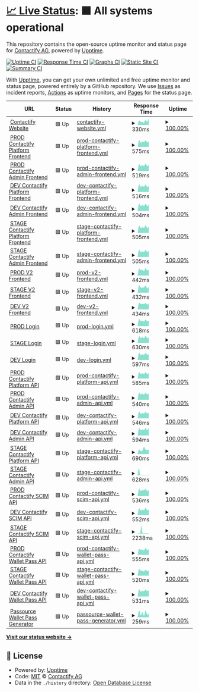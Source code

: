 # [📈 Live Status](https://contactify-ag.github.io/upptime): <!--live status--> **🟩 All systems operational**

This repository contains the open-source uptime monitor and status page for [Contactify AG](https://www.contactify.biz), powered by [Upptime](https://github.com/upptime/upptime).

[![Uptime CI](https://github.com/contactify-ag/upptime/workflows/Uptime%20CI/badge.svg)](https://github.com/contactify-ag/upptime/actions?query=workflow%3A%22Uptime+CI%22)
[![Response Time CI](https://github.com/contactify-ag/upptime/workflows/Response%20Time%20CI/badge.svg)](https://github.com/contactify-ag/upptime/actions?query=workflow%3A%22Response+Time+CI%22)
[![Graphs CI](https://github.com/contactify-ag/upptime/workflows/Graphs%20CI/badge.svg)](https://github.com/contactify-ag/upptime/actions?query=workflow%3A%22Graphs+CI%22)
[![Static Site CI](https://github.com/contactify-ag/upptime/workflows/Static%20Site%20CI/badge.svg)](https://github.com/contactify-ag/upptime/actions?query=workflow%3A%22Static+Site+CI%22)
[![Summary CI](https://github.com/contactify-ag/upptime/workflows/Summary%20CI/badge.svg)](https://github.com/contactify-ag/upptime/actions?query=workflow%3A%22Summary+CI%22)

With [Upptime](https://upptime.js.org), you can get your own unlimited and free uptime monitor and status page, powered entirely by a GitHub repository. We use [Issues](https://github.com/contactify-ag/upptime/issues) as incident reports, [Actions](https://github.com/contactify-ag/upptime/actions) as uptime monitors, and [Pages](https://contactify-ag.github.io/upptime) for the status page.

<!--start: status pages-->
<!-- This summary is generated by Upptime (https://github.com/upptime/upptime) -->
<!-- Do not edit this manually, your changes will be overwritten -->
<!-- prettier-ignore -->
| URL | Status | History | Response Time | Uptime |
| --- | ------ | ------- | ------------- | ------ |
| <img alt="" src="https://icons.duckduckgo.com/ip3/www.contactify.io.ico" height="13"> [Contactify Website](https://www.contactify.io) | 🟩 Up | [contactify-website.yml](https://github.com/Contactify-AG/upptime/commits/HEAD/history/contactify-website.yml) | <details><summary><img alt="Response time graph" src="./graphs/contactify-website/response-time-week.png" height="20"> 330ms</summary><br><a href="https://status.contactify.biz/history/contactify-website"><img alt="Response time 321" src="https://img.shields.io/endpoint?url=https%3A%2F%2Fraw.githubusercontent.com%2FContactify-AG%2Fupptime%2FHEAD%2Fapi%2Fcontactify-website%2Fresponse-time.json"></a><br><a href="https://status.contactify.biz/history/contactify-website"><img alt="24-hour response time 179" src="https://img.shields.io/endpoint?url=https%3A%2F%2Fraw.githubusercontent.com%2FContactify-AG%2Fupptime%2FHEAD%2Fapi%2Fcontactify-website%2Fresponse-time-day.json"></a><br><a href="https://status.contactify.biz/history/contactify-website"><img alt="7-day response time 330" src="https://img.shields.io/endpoint?url=https%3A%2F%2Fraw.githubusercontent.com%2FContactify-AG%2Fupptime%2FHEAD%2Fapi%2Fcontactify-website%2Fresponse-time-week.json"></a><br><a href="https://status.contactify.biz/history/contactify-website"><img alt="30-day response time 326" src="https://img.shields.io/endpoint?url=https%3A%2F%2Fraw.githubusercontent.com%2FContactify-AG%2Fupptime%2FHEAD%2Fapi%2Fcontactify-website%2Fresponse-time-month.json"></a><br><a href="https://status.contactify.biz/history/contactify-website"><img alt="1-year response time 335" src="https://img.shields.io/endpoint?url=https%3A%2F%2Fraw.githubusercontent.com%2FContactify-AG%2Fupptime%2FHEAD%2Fapi%2Fcontactify-website%2Fresponse-time-year.json"></a></details> | <details><summary><a href="https://status.contactify.biz/history/contactify-website">100.00%</a></summary><a href="https://status.contactify.biz/history/contactify-website"><img alt="All-time uptime 99.95%" src="https://img.shields.io/endpoint?url=https%3A%2F%2Fraw.githubusercontent.com%2FContactify-AG%2Fupptime%2FHEAD%2Fapi%2Fcontactify-website%2Fuptime.json"></a><br><a href="https://status.contactify.biz/history/contactify-website"><img alt="24-hour uptime 100.00%" src="https://img.shields.io/endpoint?url=https%3A%2F%2Fraw.githubusercontent.com%2FContactify-AG%2Fupptime%2FHEAD%2Fapi%2Fcontactify-website%2Fuptime-day.json"></a><br><a href="https://status.contactify.biz/history/contactify-website"><img alt="7-day uptime 100.00%" src="https://img.shields.io/endpoint?url=https%3A%2F%2Fraw.githubusercontent.com%2FContactify-AG%2Fupptime%2FHEAD%2Fapi%2Fcontactify-website%2Fuptime-week.json"></a><br><a href="https://status.contactify.biz/history/contactify-website"><img alt="30-day uptime 100.00%" src="https://img.shields.io/endpoint?url=https%3A%2F%2Fraw.githubusercontent.com%2FContactify-AG%2Fupptime%2FHEAD%2Fapi%2Fcontactify-website%2Fuptime-month.json"></a><br><a href="https://status.contactify.biz/history/contactify-website"><img alt="1-year uptime 100.00%" src="https://img.shields.io/endpoint?url=https%3A%2F%2Fraw.githubusercontent.com%2FContactify-AG%2Fupptime%2FHEAD%2Fapi%2Fcontactify-website%2Fuptime-year.json"></a></details>
| <img alt="" src="https://icons.duckduckgo.com/ip3/contacts.contactify.biz.ico" height="13"> [PROD Contactify Platform Frontend](https://contacts.contactify.biz) | 🟩 Up | [prod-contactify-platform-frontend.yml](https://github.com/Contactify-AG/upptime/commits/HEAD/history/prod-contactify-platform-frontend.yml) | <details><summary><img alt="Response time graph" src="./graphs/prod-contactify-platform-frontend/response-time-week.png" height="20"> 575ms</summary><br><a href="https://status.contactify.biz/history/prod-contactify-platform-frontend"><img alt="Response time 723" src="https://img.shields.io/endpoint?url=https%3A%2F%2Fraw.githubusercontent.com%2FContactify-AG%2Fupptime%2FHEAD%2Fapi%2Fprod-contactify-platform-frontend%2Fresponse-time.json"></a><br><a href="https://status.contactify.biz/history/prod-contactify-platform-frontend"><img alt="24-hour response time 778" src="https://img.shields.io/endpoint?url=https%3A%2F%2Fraw.githubusercontent.com%2FContactify-AG%2Fupptime%2FHEAD%2Fapi%2Fprod-contactify-platform-frontend%2Fresponse-time-day.json"></a><br><a href="https://status.contactify.biz/history/prod-contactify-platform-frontend"><img alt="7-day response time 575" src="https://img.shields.io/endpoint?url=https%3A%2F%2Fraw.githubusercontent.com%2FContactify-AG%2Fupptime%2FHEAD%2Fapi%2Fprod-contactify-platform-frontend%2Fresponse-time-week.json"></a><br><a href="https://status.contactify.biz/history/prod-contactify-platform-frontend"><img alt="30-day response time 582" src="https://img.shields.io/endpoint?url=https%3A%2F%2Fraw.githubusercontent.com%2FContactify-AG%2Fupptime%2FHEAD%2Fapi%2Fprod-contactify-platform-frontend%2Fresponse-time-month.json"></a><br><a href="https://status.contactify.biz/history/prod-contactify-platform-frontend"><img alt="1-year response time 773" src="https://img.shields.io/endpoint?url=https%3A%2F%2Fraw.githubusercontent.com%2FContactify-AG%2Fupptime%2FHEAD%2Fapi%2Fprod-contactify-platform-frontend%2Fresponse-time-year.json"></a></details> | <details><summary><a href="https://status.contactify.biz/history/prod-contactify-platform-frontend">100.00%</a></summary><a href="https://status.contactify.biz/history/prod-contactify-platform-frontend"><img alt="All-time uptime 99.98%" src="https://img.shields.io/endpoint?url=https%3A%2F%2Fraw.githubusercontent.com%2FContactify-AG%2Fupptime%2FHEAD%2Fapi%2Fprod-contactify-platform-frontend%2Fuptime.json"></a><br><a href="https://status.contactify.biz/history/prod-contactify-platform-frontend"><img alt="24-hour uptime 100.00%" src="https://img.shields.io/endpoint?url=https%3A%2F%2Fraw.githubusercontent.com%2FContactify-AG%2Fupptime%2FHEAD%2Fapi%2Fprod-contactify-platform-frontend%2Fuptime-day.json"></a><br><a href="https://status.contactify.biz/history/prod-contactify-platform-frontend"><img alt="7-day uptime 100.00%" src="https://img.shields.io/endpoint?url=https%3A%2F%2Fraw.githubusercontent.com%2FContactify-AG%2Fupptime%2FHEAD%2Fapi%2Fprod-contactify-platform-frontend%2Fuptime-week.json"></a><br><a href="https://status.contactify.biz/history/prod-contactify-platform-frontend"><img alt="30-day uptime 100.00%" src="https://img.shields.io/endpoint?url=https%3A%2F%2Fraw.githubusercontent.com%2FContactify-AG%2Fupptime%2FHEAD%2Fapi%2Fprod-contactify-platform-frontend%2Fuptime-month.json"></a><br><a href="https://status.contactify.biz/history/prod-contactify-platform-frontend"><img alt="1-year uptime 99.97%" src="https://img.shields.io/endpoint?url=https%3A%2F%2Fraw.githubusercontent.com%2FContactify-AG%2Fupptime%2FHEAD%2Fapi%2Fprod-contactify-platform-frontend%2Fuptime-year.json"></a></details>
| <img alt="" src="https://icons.duckduckgo.com/ip3/contacts-admin.contactify.biz.ico" height="13"> [PROD Contactify Admin Frontend](https://contacts-admin.contactify.biz) | 🟩 Up | [prod-contactify-admin-frontend.yml](https://github.com/Contactify-AG/upptime/commits/HEAD/history/prod-contactify-admin-frontend.yml) | <details><summary><img alt="Response time graph" src="./graphs/prod-contactify-admin-frontend/response-time-week.png" height="20"> 519ms</summary><br><a href="https://status.contactify.biz/history/prod-contactify-admin-frontend"><img alt="Response time 570" src="https://img.shields.io/endpoint?url=https%3A%2F%2Fraw.githubusercontent.com%2FContactify-AG%2Fupptime%2FHEAD%2Fapi%2Fprod-contactify-admin-frontend%2Fresponse-time.json"></a><br><a href="https://status.contactify.biz/history/prod-contactify-admin-frontend"><img alt="24-hour response time 460" src="https://img.shields.io/endpoint?url=https%3A%2F%2Fraw.githubusercontent.com%2FContactify-AG%2Fupptime%2FHEAD%2Fapi%2Fprod-contactify-admin-frontend%2Fresponse-time-day.json"></a><br><a href="https://status.contactify.biz/history/prod-contactify-admin-frontend"><img alt="7-day response time 519" src="https://img.shields.io/endpoint?url=https%3A%2F%2Fraw.githubusercontent.com%2FContactify-AG%2Fupptime%2FHEAD%2Fapi%2Fprod-contactify-admin-frontend%2Fresponse-time-week.json"></a><br><a href="https://status.contactify.biz/history/prod-contactify-admin-frontend"><img alt="30-day response time 545" src="https://img.shields.io/endpoint?url=https%3A%2F%2Fraw.githubusercontent.com%2FContactify-AG%2Fupptime%2FHEAD%2Fapi%2Fprod-contactify-admin-frontend%2Fresponse-time-month.json"></a><br><a href="https://status.contactify.biz/history/prod-contactify-admin-frontend"><img alt="1-year response time 576" src="https://img.shields.io/endpoint?url=https%3A%2F%2Fraw.githubusercontent.com%2FContactify-AG%2Fupptime%2FHEAD%2Fapi%2Fprod-contactify-admin-frontend%2Fresponse-time-year.json"></a></details> | <details><summary><a href="https://status.contactify.biz/history/prod-contactify-admin-frontend">100.00%</a></summary><a href="https://status.contactify.biz/history/prod-contactify-admin-frontend"><img alt="All-time uptime 99.99%" src="https://img.shields.io/endpoint?url=https%3A%2F%2Fraw.githubusercontent.com%2FContactify-AG%2Fupptime%2FHEAD%2Fapi%2Fprod-contactify-admin-frontend%2Fuptime.json"></a><br><a href="https://status.contactify.biz/history/prod-contactify-admin-frontend"><img alt="24-hour uptime 100.00%" src="https://img.shields.io/endpoint?url=https%3A%2F%2Fraw.githubusercontent.com%2FContactify-AG%2Fupptime%2FHEAD%2Fapi%2Fprod-contactify-admin-frontend%2Fuptime-day.json"></a><br><a href="https://status.contactify.biz/history/prod-contactify-admin-frontend"><img alt="7-day uptime 100.00%" src="https://img.shields.io/endpoint?url=https%3A%2F%2Fraw.githubusercontent.com%2FContactify-AG%2Fupptime%2FHEAD%2Fapi%2Fprod-contactify-admin-frontend%2Fuptime-week.json"></a><br><a href="https://status.contactify.biz/history/prod-contactify-admin-frontend"><img alt="30-day uptime 100.00%" src="https://img.shields.io/endpoint?url=https%3A%2F%2Fraw.githubusercontent.com%2FContactify-AG%2Fupptime%2FHEAD%2Fapi%2Fprod-contactify-admin-frontend%2Fuptime-month.json"></a><br><a href="https://status.contactify.biz/history/prod-contactify-admin-frontend"><img alt="1-year uptime 99.98%" src="https://img.shields.io/endpoint?url=https%3A%2F%2Fraw.githubusercontent.com%2FContactify-AG%2Fupptime%2FHEAD%2Fapi%2Fprod-contactify-admin-frontend%2Fuptime-year.json"></a></details>
| <img alt="" src="https://icons.duckduckgo.com/ip3/contacts.dev.contactify.biz.ico" height="13"> [DEV Contactify Platform Frontend](https://contacts.dev.contactify.biz) | 🟩 Up | [dev-contactify-platform-frontend.yml](https://github.com/Contactify-AG/upptime/commits/HEAD/history/dev-contactify-platform-frontend.yml) | <details><summary><img alt="Response time graph" src="./graphs/dev-contactify-platform-frontend/response-time-week.png" height="20"> 516ms</summary><br><a href="https://status.contactify.biz/history/dev-contactify-platform-frontend"><img alt="Response time 555" src="https://img.shields.io/endpoint?url=https%3A%2F%2Fraw.githubusercontent.com%2FContactify-AG%2Fupptime%2FHEAD%2Fapi%2Fdev-contactify-platform-frontend%2Fresponse-time.json"></a><br><a href="https://status.contactify.biz/history/dev-contactify-platform-frontend"><img alt="24-hour response time 443" src="https://img.shields.io/endpoint?url=https%3A%2F%2Fraw.githubusercontent.com%2FContactify-AG%2Fupptime%2FHEAD%2Fapi%2Fdev-contactify-platform-frontend%2Fresponse-time-day.json"></a><br><a href="https://status.contactify.biz/history/dev-contactify-platform-frontend"><img alt="7-day response time 516" src="https://img.shields.io/endpoint?url=https%3A%2F%2Fraw.githubusercontent.com%2FContactify-AG%2Fupptime%2FHEAD%2Fapi%2Fdev-contactify-platform-frontend%2Fresponse-time-week.json"></a><br><a href="https://status.contactify.biz/history/dev-contactify-platform-frontend"><img alt="30-day response time 598" src="https://img.shields.io/endpoint?url=https%3A%2F%2Fraw.githubusercontent.com%2FContactify-AG%2Fupptime%2FHEAD%2Fapi%2Fdev-contactify-platform-frontend%2Fresponse-time-month.json"></a><br><a href="https://status.contactify.biz/history/dev-contactify-platform-frontend"><img alt="1-year response time 559" src="https://img.shields.io/endpoint?url=https%3A%2F%2Fraw.githubusercontent.com%2FContactify-AG%2Fupptime%2FHEAD%2Fapi%2Fdev-contactify-platform-frontend%2Fresponse-time-year.json"></a></details> | <details><summary><a href="https://status.contactify.biz/history/dev-contactify-platform-frontend">100.00%</a></summary><a href="https://status.contactify.biz/history/dev-contactify-platform-frontend"><img alt="All-time uptime 99.87%" src="https://img.shields.io/endpoint?url=https%3A%2F%2Fraw.githubusercontent.com%2FContactify-AG%2Fupptime%2FHEAD%2Fapi%2Fdev-contactify-platform-frontend%2Fuptime.json"></a><br><a href="https://status.contactify.biz/history/dev-contactify-platform-frontend"><img alt="24-hour uptime 100.00%" src="https://img.shields.io/endpoint?url=https%3A%2F%2Fraw.githubusercontent.com%2FContactify-AG%2Fupptime%2FHEAD%2Fapi%2Fdev-contactify-platform-frontend%2Fuptime-day.json"></a><br><a href="https://status.contactify.biz/history/dev-contactify-platform-frontend"><img alt="7-day uptime 100.00%" src="https://img.shields.io/endpoint?url=https%3A%2F%2Fraw.githubusercontent.com%2FContactify-AG%2Fupptime%2FHEAD%2Fapi%2Fdev-contactify-platform-frontend%2Fuptime-week.json"></a><br><a href="https://status.contactify.biz/history/dev-contactify-platform-frontend"><img alt="30-day uptime 100.00%" src="https://img.shields.io/endpoint?url=https%3A%2F%2Fraw.githubusercontent.com%2FContactify-AG%2Fupptime%2FHEAD%2Fapi%2Fdev-contactify-platform-frontend%2Fuptime-month.json"></a><br><a href="https://status.contactify.biz/history/dev-contactify-platform-frontend"><img alt="1-year uptime 100.00%" src="https://img.shields.io/endpoint?url=https%3A%2F%2Fraw.githubusercontent.com%2FContactify-AG%2Fupptime%2FHEAD%2Fapi%2Fdev-contactify-platform-frontend%2Fuptime-year.json"></a></details>
| <img alt="" src="https://icons.duckduckgo.com/ip3/contacts-admin.dev.contactify.biz.ico" height="13"> [DEV Contactify Admin Frontend](https://contacts-admin.dev.contactify.biz) | 🟩 Up | [dev-contactify-admin-frontend.yml](https://github.com/Contactify-AG/upptime/commits/HEAD/history/dev-contactify-admin-frontend.yml) | <details><summary><img alt="Response time graph" src="./graphs/dev-contactify-admin-frontend/response-time-week.png" height="20"> 504ms</summary><br><a href="https://status.contactify.biz/history/dev-contactify-admin-frontend"><img alt="Response time 548" src="https://img.shields.io/endpoint?url=https%3A%2F%2Fraw.githubusercontent.com%2FContactify-AG%2Fupptime%2FHEAD%2Fapi%2Fdev-contactify-admin-frontend%2Fresponse-time.json"></a><br><a href="https://status.contactify.biz/history/dev-contactify-admin-frontend"><img alt="24-hour response time 438" src="https://img.shields.io/endpoint?url=https%3A%2F%2Fraw.githubusercontent.com%2FContactify-AG%2Fupptime%2FHEAD%2Fapi%2Fdev-contactify-admin-frontend%2Fresponse-time-day.json"></a><br><a href="https://status.contactify.biz/history/dev-contactify-admin-frontend"><img alt="7-day response time 504" src="https://img.shields.io/endpoint?url=https%3A%2F%2Fraw.githubusercontent.com%2FContactify-AG%2Fupptime%2FHEAD%2Fapi%2Fdev-contactify-admin-frontend%2Fresponse-time-week.json"></a><br><a href="https://status.contactify.biz/history/dev-contactify-admin-frontend"><img alt="30-day response time 548" src="https://img.shields.io/endpoint?url=https%3A%2F%2Fraw.githubusercontent.com%2FContactify-AG%2Fupptime%2FHEAD%2Fapi%2Fdev-contactify-admin-frontend%2Fresponse-time-month.json"></a><br><a href="https://status.contactify.biz/history/dev-contactify-admin-frontend"><img alt="1-year response time 552" src="https://img.shields.io/endpoint?url=https%3A%2F%2Fraw.githubusercontent.com%2FContactify-AG%2Fupptime%2FHEAD%2Fapi%2Fdev-contactify-admin-frontend%2Fresponse-time-year.json"></a></details> | <details><summary><a href="https://status.contactify.biz/history/dev-contactify-admin-frontend">100.00%</a></summary><a href="https://status.contactify.biz/history/dev-contactify-admin-frontend"><img alt="All-time uptime 99.99%" src="https://img.shields.io/endpoint?url=https%3A%2F%2Fraw.githubusercontent.com%2FContactify-AG%2Fupptime%2FHEAD%2Fapi%2Fdev-contactify-admin-frontend%2Fuptime.json"></a><br><a href="https://status.contactify.biz/history/dev-contactify-admin-frontend"><img alt="24-hour uptime 100.00%" src="https://img.shields.io/endpoint?url=https%3A%2F%2Fraw.githubusercontent.com%2FContactify-AG%2Fupptime%2FHEAD%2Fapi%2Fdev-contactify-admin-frontend%2Fuptime-day.json"></a><br><a href="https://status.contactify.biz/history/dev-contactify-admin-frontend"><img alt="7-day uptime 100.00%" src="https://img.shields.io/endpoint?url=https%3A%2F%2Fraw.githubusercontent.com%2FContactify-AG%2Fupptime%2FHEAD%2Fapi%2Fdev-contactify-admin-frontend%2Fuptime-week.json"></a><br><a href="https://status.contactify.biz/history/dev-contactify-admin-frontend"><img alt="30-day uptime 100.00%" src="https://img.shields.io/endpoint?url=https%3A%2F%2Fraw.githubusercontent.com%2FContactify-AG%2Fupptime%2FHEAD%2Fapi%2Fdev-contactify-admin-frontend%2Fuptime-month.json"></a><br><a href="https://status.contactify.biz/history/dev-contactify-admin-frontend"><img alt="1-year uptime 100.00%" src="https://img.shields.io/endpoint?url=https%3A%2F%2Fraw.githubusercontent.com%2FContactify-AG%2Fupptime%2FHEAD%2Fapi%2Fdev-contactify-admin-frontend%2Fuptime-year.json"></a></details>
| <img alt="" src="https://icons.duckduckgo.com/ip3/contacts-test.contactify.biz.ico" height="13"> [STAGE Contactify Platform Frontend](https://contacts-test.contactify.biz) | 🟩 Up | [stage-contactify-platform-frontend.yml](https://github.com/Contactify-AG/upptime/commits/HEAD/history/stage-contactify-platform-frontend.yml) | <details><summary><img alt="Response time graph" src="./graphs/stage-contactify-platform-frontend/response-time-week.png" height="20"> 505ms</summary><br><a href="https://status.contactify.biz/history/stage-contactify-platform-frontend"><img alt="Response time 554" src="https://img.shields.io/endpoint?url=https%3A%2F%2Fraw.githubusercontent.com%2FContactify-AG%2Fupptime%2FHEAD%2Fapi%2Fstage-contactify-platform-frontend%2Fresponse-time.json"></a><br><a href="https://status.contactify.biz/history/stage-contactify-platform-frontend"><img alt="24-hour response time 431" src="https://img.shields.io/endpoint?url=https%3A%2F%2Fraw.githubusercontent.com%2FContactify-AG%2Fupptime%2FHEAD%2Fapi%2Fstage-contactify-platform-frontend%2Fresponse-time-day.json"></a><br><a href="https://status.contactify.biz/history/stage-contactify-platform-frontend"><img alt="7-day response time 505" src="https://img.shields.io/endpoint?url=https%3A%2F%2Fraw.githubusercontent.com%2FContactify-AG%2Fupptime%2FHEAD%2Fapi%2Fstage-contactify-platform-frontend%2Fresponse-time-week.json"></a><br><a href="https://status.contactify.biz/history/stage-contactify-platform-frontend"><img alt="30-day response time 543" src="https://img.shields.io/endpoint?url=https%3A%2F%2Fraw.githubusercontent.com%2FContactify-AG%2Fupptime%2FHEAD%2Fapi%2Fstage-contactify-platform-frontend%2Fresponse-time-month.json"></a><br><a href="https://status.contactify.biz/history/stage-contactify-platform-frontend"><img alt="1-year response time 560" src="https://img.shields.io/endpoint?url=https%3A%2F%2Fraw.githubusercontent.com%2FContactify-AG%2Fupptime%2FHEAD%2Fapi%2Fstage-contactify-platform-frontend%2Fresponse-time-year.json"></a></details> | <details><summary><a href="https://status.contactify.biz/history/stage-contactify-platform-frontend">100.00%</a></summary><a href="https://status.contactify.biz/history/stage-contactify-platform-frontend"><img alt="All-time uptime 99.99%" src="https://img.shields.io/endpoint?url=https%3A%2F%2Fraw.githubusercontent.com%2FContactify-AG%2Fupptime%2FHEAD%2Fapi%2Fstage-contactify-platform-frontend%2Fuptime.json"></a><br><a href="https://status.contactify.biz/history/stage-contactify-platform-frontend"><img alt="24-hour uptime 100.00%" src="https://img.shields.io/endpoint?url=https%3A%2F%2Fraw.githubusercontent.com%2FContactify-AG%2Fupptime%2FHEAD%2Fapi%2Fstage-contactify-platform-frontend%2Fuptime-day.json"></a><br><a href="https://status.contactify.biz/history/stage-contactify-platform-frontend"><img alt="7-day uptime 100.00%" src="https://img.shields.io/endpoint?url=https%3A%2F%2Fraw.githubusercontent.com%2FContactify-AG%2Fupptime%2FHEAD%2Fapi%2Fstage-contactify-platform-frontend%2Fuptime-week.json"></a><br><a href="https://status.contactify.biz/history/stage-contactify-platform-frontend"><img alt="30-day uptime 100.00%" src="https://img.shields.io/endpoint?url=https%3A%2F%2Fraw.githubusercontent.com%2FContactify-AG%2Fupptime%2FHEAD%2Fapi%2Fstage-contactify-platform-frontend%2Fuptime-month.json"></a><br><a href="https://status.contactify.biz/history/stage-contactify-platform-frontend"><img alt="1-year uptime 100.00%" src="https://img.shields.io/endpoint?url=https%3A%2F%2Fraw.githubusercontent.com%2FContactify-AG%2Fupptime%2FHEAD%2Fapi%2Fstage-contactify-platform-frontend%2Fuptime-year.json"></a></details>
| <img alt="" src="https://icons.duckduckgo.com/ip3/contacts-admin-test.contactify.biz.ico" height="13"> [STAGE Contactify Admin Frontend](https://contacts-admin-test.contactify.biz) | 🟩 Up | [stage-contactify-admin-frontend.yml](https://github.com/Contactify-AG/upptime/commits/HEAD/history/stage-contactify-admin-frontend.yml) | <details><summary><img alt="Response time graph" src="./graphs/stage-contactify-admin-frontend/response-time-week.png" height="20"> 505ms</summary><br><a href="https://status.contactify.biz/history/stage-contactify-admin-frontend"><img alt="Response time 546" src="https://img.shields.io/endpoint?url=https%3A%2F%2Fraw.githubusercontent.com%2FContactify-AG%2Fupptime%2FHEAD%2Fapi%2Fstage-contactify-admin-frontend%2Fresponse-time.json"></a><br><a href="https://status.contactify.biz/history/stage-contactify-admin-frontend"><img alt="24-hour response time 431" src="https://img.shields.io/endpoint?url=https%3A%2F%2Fraw.githubusercontent.com%2FContactify-AG%2Fupptime%2FHEAD%2Fapi%2Fstage-contactify-admin-frontend%2Fresponse-time-day.json"></a><br><a href="https://status.contactify.biz/history/stage-contactify-admin-frontend"><img alt="7-day response time 505" src="https://img.shields.io/endpoint?url=https%3A%2F%2Fraw.githubusercontent.com%2FContactify-AG%2Fupptime%2FHEAD%2Fapi%2Fstage-contactify-admin-frontend%2Fresponse-time-week.json"></a><br><a href="https://status.contactify.biz/history/stage-contactify-admin-frontend"><img alt="30-day response time 543" src="https://img.shields.io/endpoint?url=https%3A%2F%2Fraw.githubusercontent.com%2FContactify-AG%2Fupptime%2FHEAD%2Fapi%2Fstage-contactify-admin-frontend%2Fresponse-time-month.json"></a><br><a href="https://status.contactify.biz/history/stage-contactify-admin-frontend"><img alt="1-year response time 549" src="https://img.shields.io/endpoint?url=https%3A%2F%2Fraw.githubusercontent.com%2FContactify-AG%2Fupptime%2FHEAD%2Fapi%2Fstage-contactify-admin-frontend%2Fresponse-time-year.json"></a></details> | <details><summary><a href="https://status.contactify.biz/history/stage-contactify-admin-frontend">100.00%</a></summary><a href="https://status.contactify.biz/history/stage-contactify-admin-frontend"><img alt="All-time uptime 99.99%" src="https://img.shields.io/endpoint?url=https%3A%2F%2Fraw.githubusercontent.com%2FContactify-AG%2Fupptime%2FHEAD%2Fapi%2Fstage-contactify-admin-frontend%2Fuptime.json"></a><br><a href="https://status.contactify.biz/history/stage-contactify-admin-frontend"><img alt="24-hour uptime 100.00%" src="https://img.shields.io/endpoint?url=https%3A%2F%2Fraw.githubusercontent.com%2FContactify-AG%2Fupptime%2FHEAD%2Fapi%2Fstage-contactify-admin-frontend%2Fuptime-day.json"></a><br><a href="https://status.contactify.biz/history/stage-contactify-admin-frontend"><img alt="7-day uptime 100.00%" src="https://img.shields.io/endpoint?url=https%3A%2F%2Fraw.githubusercontent.com%2FContactify-AG%2Fupptime%2FHEAD%2Fapi%2Fstage-contactify-admin-frontend%2Fuptime-week.json"></a><br><a href="https://status.contactify.biz/history/stage-contactify-admin-frontend"><img alt="30-day uptime 100.00%" src="https://img.shields.io/endpoint?url=https%3A%2F%2Fraw.githubusercontent.com%2FContactify-AG%2Fupptime%2FHEAD%2Fapi%2Fstage-contactify-admin-frontend%2Fuptime-month.json"></a><br><a href="https://status.contactify.biz/history/stage-contactify-admin-frontend"><img alt="1-year uptime 100.00%" src="https://img.shields.io/endpoint?url=https%3A%2F%2Fraw.githubusercontent.com%2FContactify-AG%2Fupptime%2FHEAD%2Fapi%2Fstage-contactify-admin-frontend%2Fuptime-year.json"></a></details>
| <img alt="" src="https://icons.duckduckgo.com/ip3/health.contactify.app.ico" height="13"> [PROD V2 Frontend](https://health.contactify.app/health) | 🟩 Up | [prod-v2-frontend.yml](https://github.com/Contactify-AG/upptime/commits/HEAD/history/prod-v2-frontend.yml) | <details><summary><img alt="Response time graph" src="./graphs/prod-v2-frontend/response-time-week.png" height="20"> 442ms</summary><br><a href="https://status.contactify.biz/history/prod-v2-frontend"><img alt="Response time 456" src="https://img.shields.io/endpoint?url=https%3A%2F%2Fraw.githubusercontent.com%2FContactify-AG%2Fupptime%2FHEAD%2Fapi%2Fprod-v2-frontend%2Fresponse-time.json"></a><br><a href="https://status.contactify.biz/history/prod-v2-frontend"><img alt="24-hour response time 383" src="https://img.shields.io/endpoint?url=https%3A%2F%2Fraw.githubusercontent.com%2FContactify-AG%2Fupptime%2FHEAD%2Fapi%2Fprod-v2-frontend%2Fresponse-time-day.json"></a><br><a href="https://status.contactify.biz/history/prod-v2-frontend"><img alt="7-day response time 442" src="https://img.shields.io/endpoint?url=https%3A%2F%2Fraw.githubusercontent.com%2FContactify-AG%2Fupptime%2FHEAD%2Fapi%2Fprod-v2-frontend%2Fresponse-time-week.json"></a><br><a href="https://status.contactify.biz/history/prod-v2-frontend"><img alt="30-day response time 456" src="https://img.shields.io/endpoint?url=https%3A%2F%2Fraw.githubusercontent.com%2FContactify-AG%2Fupptime%2FHEAD%2Fapi%2Fprod-v2-frontend%2Fresponse-time-month.json"></a><br><a href="https://status.contactify.biz/history/prod-v2-frontend"><img alt="1-year response time 459" src="https://img.shields.io/endpoint?url=https%3A%2F%2Fraw.githubusercontent.com%2FContactify-AG%2Fupptime%2FHEAD%2Fapi%2Fprod-v2-frontend%2Fresponse-time-year.json"></a></details> | <details><summary><a href="https://status.contactify.biz/history/prod-v2-frontend">100.00%</a></summary><a href="https://status.contactify.biz/history/prod-v2-frontend"><img alt="All-time uptime 100.00%" src="https://img.shields.io/endpoint?url=https%3A%2F%2Fraw.githubusercontent.com%2FContactify-AG%2Fupptime%2FHEAD%2Fapi%2Fprod-v2-frontend%2Fuptime.json"></a><br><a href="https://status.contactify.biz/history/prod-v2-frontend"><img alt="24-hour uptime 100.00%" src="https://img.shields.io/endpoint?url=https%3A%2F%2Fraw.githubusercontent.com%2FContactify-AG%2Fupptime%2FHEAD%2Fapi%2Fprod-v2-frontend%2Fuptime-day.json"></a><br><a href="https://status.contactify.biz/history/prod-v2-frontend"><img alt="7-day uptime 100.00%" src="https://img.shields.io/endpoint?url=https%3A%2F%2Fraw.githubusercontent.com%2FContactify-AG%2Fupptime%2FHEAD%2Fapi%2Fprod-v2-frontend%2Fuptime-week.json"></a><br><a href="https://status.contactify.biz/history/prod-v2-frontend"><img alt="30-day uptime 100.00%" src="https://img.shields.io/endpoint?url=https%3A%2F%2Fraw.githubusercontent.com%2FContactify-AG%2Fupptime%2FHEAD%2Fapi%2Fprod-v2-frontend%2Fuptime-month.json"></a><br><a href="https://status.contactify.biz/history/prod-v2-frontend"><img alt="1-year uptime 100.00%" src="https://img.shields.io/endpoint?url=https%3A%2F%2Fraw.githubusercontent.com%2FContactify-AG%2Fupptime%2FHEAD%2Fapi%2Fprod-v2-frontend%2Fuptime-year.json"></a></details>
| <img alt="" src="https://icons.duckduckgo.com/ip3/health.stage.contactify.app.ico" height="13"> [STAGE V2 Frontend](https://health.stage.contactify.app/health) | 🟩 Up | [stage-v2-frontend.yml](https://github.com/Contactify-AG/upptime/commits/HEAD/history/stage-v2-frontend.yml) | <details><summary><img alt="Response time graph" src="./graphs/stage-v2-frontend/response-time-week.png" height="20"> 432ms</summary><br><a href="https://status.contactify.biz/history/stage-v2-frontend"><img alt="Response time 529" src="https://img.shields.io/endpoint?url=https%3A%2F%2Fraw.githubusercontent.com%2FContactify-AG%2Fupptime%2FHEAD%2Fapi%2Fstage-v2-frontend%2Fresponse-time.json"></a><br><a href="https://status.contactify.biz/history/stage-v2-frontend"><img alt="24-hour response time 449" src="https://img.shields.io/endpoint?url=https%3A%2F%2Fraw.githubusercontent.com%2FContactify-AG%2Fupptime%2FHEAD%2Fapi%2Fstage-v2-frontend%2Fresponse-time-day.json"></a><br><a href="https://status.contactify.biz/history/stage-v2-frontend"><img alt="7-day response time 432" src="https://img.shields.io/endpoint?url=https%3A%2F%2Fraw.githubusercontent.com%2FContactify-AG%2Fupptime%2FHEAD%2Fapi%2Fstage-v2-frontend%2Fresponse-time-week.json"></a><br><a href="https://status.contactify.biz/history/stage-v2-frontend"><img alt="30-day response time 446" src="https://img.shields.io/endpoint?url=https%3A%2F%2Fraw.githubusercontent.com%2FContactify-AG%2Fupptime%2FHEAD%2Fapi%2Fstage-v2-frontend%2Fresponse-time-month.json"></a><br><a href="https://status.contactify.biz/history/stage-v2-frontend"><img alt="1-year response time 560" src="https://img.shields.io/endpoint?url=https%3A%2F%2Fraw.githubusercontent.com%2FContactify-AG%2Fupptime%2FHEAD%2Fapi%2Fstage-v2-frontend%2Fresponse-time-year.json"></a></details> | <details><summary><a href="https://status.contactify.biz/history/stage-v2-frontend">100.00%</a></summary><a href="https://status.contactify.biz/history/stage-v2-frontend"><img alt="All-time uptime 100.00%" src="https://img.shields.io/endpoint?url=https%3A%2F%2Fraw.githubusercontent.com%2FContactify-AG%2Fupptime%2FHEAD%2Fapi%2Fstage-v2-frontend%2Fuptime.json"></a><br><a href="https://status.contactify.biz/history/stage-v2-frontend"><img alt="24-hour uptime 100.00%" src="https://img.shields.io/endpoint?url=https%3A%2F%2Fraw.githubusercontent.com%2FContactify-AG%2Fupptime%2FHEAD%2Fapi%2Fstage-v2-frontend%2Fuptime-day.json"></a><br><a href="https://status.contactify.biz/history/stage-v2-frontend"><img alt="7-day uptime 100.00%" src="https://img.shields.io/endpoint?url=https%3A%2F%2Fraw.githubusercontent.com%2FContactify-AG%2Fupptime%2FHEAD%2Fapi%2Fstage-v2-frontend%2Fuptime-week.json"></a><br><a href="https://status.contactify.biz/history/stage-v2-frontend"><img alt="30-day uptime 100.00%" src="https://img.shields.io/endpoint?url=https%3A%2F%2Fraw.githubusercontent.com%2FContactify-AG%2Fupptime%2FHEAD%2Fapi%2Fstage-v2-frontend%2Fuptime-month.json"></a><br><a href="https://status.contactify.biz/history/stage-v2-frontend"><img alt="1-year uptime 99.99%" src="https://img.shields.io/endpoint?url=https%3A%2F%2Fraw.githubusercontent.com%2FContactify-AG%2Fupptime%2FHEAD%2Fapi%2Fstage-v2-frontend%2Fuptime-year.json"></a></details>
| <img alt="" src="https://icons.duckduckgo.com/ip3/health.dev.contactify.app.ico" height="13"> [DEV V2 Frontend](https://health.dev.contactify.app/health) | 🟩 Up | [dev-v2-frontend.yml](https://github.com/Contactify-AG/upptime/commits/HEAD/history/dev-v2-frontend.yml) | <details><summary><img alt="Response time graph" src="./graphs/dev-v2-frontend/response-time-week.png" height="20"> 434ms</summary><br><a href="https://status.contactify.biz/history/dev-v2-frontend"><img alt="Response time 715" src="https://img.shields.io/endpoint?url=https%3A%2F%2Fraw.githubusercontent.com%2FContactify-AG%2Fupptime%2FHEAD%2Fapi%2Fdev-v2-frontend%2Fresponse-time.json"></a><br><a href="https://status.contactify.biz/history/dev-v2-frontend"><img alt="24-hour response time 385" src="https://img.shields.io/endpoint?url=https%3A%2F%2Fraw.githubusercontent.com%2FContactify-AG%2Fupptime%2FHEAD%2Fapi%2Fdev-v2-frontend%2Fresponse-time-day.json"></a><br><a href="https://status.contactify.biz/history/dev-v2-frontend"><img alt="7-day response time 434" src="https://img.shields.io/endpoint?url=https%3A%2F%2Fraw.githubusercontent.com%2FContactify-AG%2Fupptime%2FHEAD%2Fapi%2Fdev-v2-frontend%2Fresponse-time-week.json"></a><br><a href="https://status.contactify.biz/history/dev-v2-frontend"><img alt="30-day response time 467" src="https://img.shields.io/endpoint?url=https%3A%2F%2Fraw.githubusercontent.com%2FContactify-AG%2Fupptime%2FHEAD%2Fapi%2Fdev-v2-frontend%2Fresponse-time-month.json"></a><br><a href="https://status.contactify.biz/history/dev-v2-frontend"><img alt="1-year response time 827" src="https://img.shields.io/endpoint?url=https%3A%2F%2Fraw.githubusercontent.com%2FContactify-AG%2Fupptime%2FHEAD%2Fapi%2Fdev-v2-frontend%2Fresponse-time-year.json"></a></details> | <details><summary><a href="https://status.contactify.biz/history/dev-v2-frontend">100.00%</a></summary><a href="https://status.contactify.biz/history/dev-v2-frontend"><img alt="All-time uptime 99.95%" src="https://img.shields.io/endpoint?url=https%3A%2F%2Fraw.githubusercontent.com%2FContactify-AG%2Fupptime%2FHEAD%2Fapi%2Fdev-v2-frontend%2Fuptime.json"></a><br><a href="https://status.contactify.biz/history/dev-v2-frontend"><img alt="24-hour uptime 100.00%" src="https://img.shields.io/endpoint?url=https%3A%2F%2Fraw.githubusercontent.com%2FContactify-AG%2Fupptime%2FHEAD%2Fapi%2Fdev-v2-frontend%2Fuptime-day.json"></a><br><a href="https://status.contactify.biz/history/dev-v2-frontend"><img alt="7-day uptime 100.00%" src="https://img.shields.io/endpoint?url=https%3A%2F%2Fraw.githubusercontent.com%2FContactify-AG%2Fupptime%2FHEAD%2Fapi%2Fdev-v2-frontend%2Fuptime-week.json"></a><br><a href="https://status.contactify.biz/history/dev-v2-frontend"><img alt="30-day uptime 100.00%" src="https://img.shields.io/endpoint?url=https%3A%2F%2Fraw.githubusercontent.com%2FContactify-AG%2Fupptime%2FHEAD%2Fapi%2Fdev-v2-frontend%2Fuptime-month.json"></a><br><a href="https://status.contactify.biz/history/dev-v2-frontend"><img alt="1-year uptime 99.93%" src="https://img.shields.io/endpoint?url=https%3A%2F%2Fraw.githubusercontent.com%2FContactify-AG%2Fupptime%2FHEAD%2Fapi%2Fdev-v2-frontend%2Fuptime-year.json"></a></details>
| <img alt="" src="https://icons.duckduckgo.com/ip3/login.contactify.app.ico" height="13"> [PROD Login](https://login.contactify.app) | 🟩 Up | [prod-login.yml](https://github.com/Contactify-AG/upptime/commits/HEAD/history/prod-login.yml) | <details><summary><img alt="Response time graph" src="./graphs/prod-login/response-time-week.png" height="20"> 618ms</summary><br><a href="https://status.contactify.biz/history/prod-login"><img alt="Response time 603" src="https://img.shields.io/endpoint?url=https%3A%2F%2Fraw.githubusercontent.com%2FContactify-AG%2Fupptime%2FHEAD%2Fapi%2Fprod-login%2Fresponse-time.json"></a><br><a href="https://status.contactify.biz/history/prod-login"><img alt="24-hour response time 515" src="https://img.shields.io/endpoint?url=https%3A%2F%2Fraw.githubusercontent.com%2FContactify-AG%2Fupptime%2FHEAD%2Fapi%2Fprod-login%2Fresponse-time-day.json"></a><br><a href="https://status.contactify.biz/history/prod-login"><img alt="7-day response time 618" src="https://img.shields.io/endpoint?url=https%3A%2F%2Fraw.githubusercontent.com%2FContactify-AG%2Fupptime%2FHEAD%2Fapi%2Fprod-login%2Fresponse-time-week.json"></a><br><a href="https://status.contactify.biz/history/prod-login"><img alt="30-day response time 653" src="https://img.shields.io/endpoint?url=https%3A%2F%2Fraw.githubusercontent.com%2FContactify-AG%2Fupptime%2FHEAD%2Fapi%2Fprod-login%2Fresponse-time-month.json"></a><br><a href="https://status.contactify.biz/history/prod-login"><img alt="1-year response time 624" src="https://img.shields.io/endpoint?url=https%3A%2F%2Fraw.githubusercontent.com%2FContactify-AG%2Fupptime%2FHEAD%2Fapi%2Fprod-login%2Fresponse-time-year.json"></a></details> | <details><summary><a href="https://status.contactify.biz/history/prod-login">100.00%</a></summary><a href="https://status.contactify.biz/history/prod-login"><img alt="All-time uptime 100.00%" src="https://img.shields.io/endpoint?url=https%3A%2F%2Fraw.githubusercontent.com%2FContactify-AG%2Fupptime%2FHEAD%2Fapi%2Fprod-login%2Fuptime.json"></a><br><a href="https://status.contactify.biz/history/prod-login"><img alt="24-hour uptime 100.00%" src="https://img.shields.io/endpoint?url=https%3A%2F%2Fraw.githubusercontent.com%2FContactify-AG%2Fupptime%2FHEAD%2Fapi%2Fprod-login%2Fuptime-day.json"></a><br><a href="https://status.contactify.biz/history/prod-login"><img alt="7-day uptime 100.00%" src="https://img.shields.io/endpoint?url=https%3A%2F%2Fraw.githubusercontent.com%2FContactify-AG%2Fupptime%2FHEAD%2Fapi%2Fprod-login%2Fuptime-week.json"></a><br><a href="https://status.contactify.biz/history/prod-login"><img alt="30-day uptime 100.00%" src="https://img.shields.io/endpoint?url=https%3A%2F%2Fraw.githubusercontent.com%2FContactify-AG%2Fupptime%2FHEAD%2Fapi%2Fprod-login%2Fuptime-month.json"></a><br><a href="https://status.contactify.biz/history/prod-login"><img alt="1-year uptime 100.00%" src="https://img.shields.io/endpoint?url=https%3A%2F%2Fraw.githubusercontent.com%2FContactify-AG%2Fupptime%2FHEAD%2Fapi%2Fprod-login%2Fuptime-year.json"></a></details>
| <img alt="" src="https://icons.duckduckgo.com/ip3/login.stage.contactify.app.ico" height="13"> [STAGE Login](https://login.stage.contactify.app) | 🟩 Up | [stage-login.yml](https://github.com/Contactify-AG/upptime/commits/HEAD/history/stage-login.yml) | <details><summary><img alt="Response time graph" src="./graphs/stage-login/response-time-week.png" height="20"> 630ms</summary><br><a href="https://status.contactify.biz/history/stage-login"><img alt="Response time 614" src="https://img.shields.io/endpoint?url=https%3A%2F%2Fraw.githubusercontent.com%2FContactify-AG%2Fupptime%2FHEAD%2Fapi%2Fstage-login%2Fresponse-time.json"></a><br><a href="https://status.contactify.biz/history/stage-login"><img alt="24-hour response time 560" src="https://img.shields.io/endpoint?url=https%3A%2F%2Fraw.githubusercontent.com%2FContactify-AG%2Fupptime%2FHEAD%2Fapi%2Fstage-login%2Fresponse-time-day.json"></a><br><a href="https://status.contactify.biz/history/stage-login"><img alt="7-day response time 630" src="https://img.shields.io/endpoint?url=https%3A%2F%2Fraw.githubusercontent.com%2FContactify-AG%2Fupptime%2FHEAD%2Fapi%2Fstage-login%2Fresponse-time-week.json"></a><br><a href="https://status.contactify.biz/history/stage-login"><img alt="30-day response time 654" src="https://img.shields.io/endpoint?url=https%3A%2F%2Fraw.githubusercontent.com%2FContactify-AG%2Fupptime%2FHEAD%2Fapi%2Fstage-login%2Fresponse-time-month.json"></a><br><a href="https://status.contactify.biz/history/stage-login"><img alt="1-year response time 637" src="https://img.shields.io/endpoint?url=https%3A%2F%2Fraw.githubusercontent.com%2FContactify-AG%2Fupptime%2FHEAD%2Fapi%2Fstage-login%2Fresponse-time-year.json"></a></details> | <details><summary><a href="https://status.contactify.biz/history/stage-login">100.00%</a></summary><a href="https://status.contactify.biz/history/stage-login"><img alt="All-time uptime 99.92%" src="https://img.shields.io/endpoint?url=https%3A%2F%2Fraw.githubusercontent.com%2FContactify-AG%2Fupptime%2FHEAD%2Fapi%2Fstage-login%2Fuptime.json"></a><br><a href="https://status.contactify.biz/history/stage-login"><img alt="24-hour uptime 100.00%" src="https://img.shields.io/endpoint?url=https%3A%2F%2Fraw.githubusercontent.com%2FContactify-AG%2Fupptime%2FHEAD%2Fapi%2Fstage-login%2Fuptime-day.json"></a><br><a href="https://status.contactify.biz/history/stage-login"><img alt="7-day uptime 100.00%" src="https://img.shields.io/endpoint?url=https%3A%2F%2Fraw.githubusercontent.com%2FContactify-AG%2Fupptime%2FHEAD%2Fapi%2Fstage-login%2Fuptime-week.json"></a><br><a href="https://status.contactify.biz/history/stage-login"><img alt="30-day uptime 100.00%" src="https://img.shields.io/endpoint?url=https%3A%2F%2Fraw.githubusercontent.com%2FContactify-AG%2Fupptime%2FHEAD%2Fapi%2Fstage-login%2Fuptime-month.json"></a><br><a href="https://status.contactify.biz/history/stage-login"><img alt="1-year uptime 100.00%" src="https://img.shields.io/endpoint?url=https%3A%2F%2Fraw.githubusercontent.com%2FContactify-AG%2Fupptime%2FHEAD%2Fapi%2Fstage-login%2Fuptime-year.json"></a></details>
| <img alt="" src="https://icons.duckduckgo.com/ip3/login.dev.contactify.app.ico" height="13"> [DEV Login](https://login.dev.contactify.app) | 🟩 Up | [dev-login.yml](https://github.com/Contactify-AG/upptime/commits/HEAD/history/dev-login.yml) | <details><summary><img alt="Response time graph" src="./graphs/dev-login/response-time-week.png" height="20"> 597ms</summary><br><a href="https://status.contactify.biz/history/dev-login"><img alt="Response time 601" src="https://img.shields.io/endpoint?url=https%3A%2F%2Fraw.githubusercontent.com%2FContactify-AG%2Fupptime%2FHEAD%2Fapi%2Fdev-login%2Fresponse-time.json"></a><br><a href="https://status.contactify.biz/history/dev-login"><img alt="24-hour response time 591" src="https://img.shields.io/endpoint?url=https%3A%2F%2Fraw.githubusercontent.com%2FContactify-AG%2Fupptime%2FHEAD%2Fapi%2Fdev-login%2Fresponse-time-day.json"></a><br><a href="https://status.contactify.biz/history/dev-login"><img alt="7-day response time 597" src="https://img.shields.io/endpoint?url=https%3A%2F%2Fraw.githubusercontent.com%2FContactify-AG%2Fupptime%2FHEAD%2Fapi%2Fdev-login%2Fresponse-time-week.json"></a><br><a href="https://status.contactify.biz/history/dev-login"><img alt="30-day response time 645" src="https://img.shields.io/endpoint?url=https%3A%2F%2Fraw.githubusercontent.com%2FContactify-AG%2Fupptime%2FHEAD%2Fapi%2Fdev-login%2Fresponse-time-month.json"></a><br><a href="https://status.contactify.biz/history/dev-login"><img alt="1-year response time 619" src="https://img.shields.io/endpoint?url=https%3A%2F%2Fraw.githubusercontent.com%2FContactify-AG%2Fupptime%2FHEAD%2Fapi%2Fdev-login%2Fresponse-time-year.json"></a></details> | <details><summary><a href="https://status.contactify.biz/history/dev-login">100.00%</a></summary><a href="https://status.contactify.biz/history/dev-login"><img alt="All-time uptime 99.92%" src="https://img.shields.io/endpoint?url=https%3A%2F%2Fraw.githubusercontent.com%2FContactify-AG%2Fupptime%2FHEAD%2Fapi%2Fdev-login%2Fuptime.json"></a><br><a href="https://status.contactify.biz/history/dev-login"><img alt="24-hour uptime 100.00%" src="https://img.shields.io/endpoint?url=https%3A%2F%2Fraw.githubusercontent.com%2FContactify-AG%2Fupptime%2FHEAD%2Fapi%2Fdev-login%2Fuptime-day.json"></a><br><a href="https://status.contactify.biz/history/dev-login"><img alt="7-day uptime 100.00%" src="https://img.shields.io/endpoint?url=https%3A%2F%2Fraw.githubusercontent.com%2FContactify-AG%2Fupptime%2FHEAD%2Fapi%2Fdev-login%2Fuptime-week.json"></a><br><a href="https://status.contactify.biz/history/dev-login"><img alt="30-day uptime 100.00%" src="https://img.shields.io/endpoint?url=https%3A%2F%2Fraw.githubusercontent.com%2FContactify-AG%2Fupptime%2FHEAD%2Fapi%2Fdev-login%2Fuptime-month.json"></a><br><a href="https://status.contactify.biz/history/dev-login"><img alt="1-year uptime 99.99%" src="https://img.shields.io/endpoint?url=https%3A%2F%2Fraw.githubusercontent.com%2FContactify-AG%2Fupptime%2FHEAD%2Fapi%2Fdev-login%2Fuptime-year.json"></a></details>
| <img alt="" src="https://icons.duckduckgo.com/ip3/contacts-api.contactify.biz.ico" height="13"> [PROD Contactify Platform API](https://contacts-api.contactify.biz/api/health) | 🟩 Up | [prod-contactify-platform-api.yml](https://github.com/Contactify-AG/upptime/commits/HEAD/history/prod-contactify-platform-api.yml) | <details><summary><img alt="Response time graph" src="./graphs/prod-contactify-platform-api/response-time-week.png" height="20"> 585ms</summary><br><a href="https://status.contactify.biz/history/prod-contactify-platform-api"><img alt="Response time 895" src="https://img.shields.io/endpoint?url=https%3A%2F%2Fraw.githubusercontent.com%2FContactify-AG%2Fupptime%2FHEAD%2Fapi%2Fprod-contactify-platform-api%2Fresponse-time.json"></a><br><a href="https://status.contactify.biz/history/prod-contactify-platform-api"><img alt="24-hour response time 838" src="https://img.shields.io/endpoint?url=https%3A%2F%2Fraw.githubusercontent.com%2FContactify-AG%2Fupptime%2FHEAD%2Fapi%2Fprod-contactify-platform-api%2Fresponse-time-day.json"></a><br><a href="https://status.contactify.biz/history/prod-contactify-platform-api"><img alt="7-day response time 585" src="https://img.shields.io/endpoint?url=https%3A%2F%2Fraw.githubusercontent.com%2FContactify-AG%2Fupptime%2FHEAD%2Fapi%2Fprod-contactify-platform-api%2Fresponse-time-week.json"></a><br><a href="https://status.contactify.biz/history/prod-contactify-platform-api"><img alt="30-day response time 599" src="https://img.shields.io/endpoint?url=https%3A%2F%2Fraw.githubusercontent.com%2FContactify-AG%2Fupptime%2FHEAD%2Fapi%2Fprod-contactify-platform-api%2Fresponse-time-month.json"></a><br><a href="https://status.contactify.biz/history/prod-contactify-platform-api"><img alt="1-year response time 1007" src="https://img.shields.io/endpoint?url=https%3A%2F%2Fraw.githubusercontent.com%2FContactify-AG%2Fupptime%2FHEAD%2Fapi%2Fprod-contactify-platform-api%2Fresponse-time-year.json"></a></details> | <details><summary><a href="https://status.contactify.biz/history/prod-contactify-platform-api">100.00%</a></summary><a href="https://status.contactify.biz/history/prod-contactify-platform-api"><img alt="All-time uptime 99.77%" src="https://img.shields.io/endpoint?url=https%3A%2F%2Fraw.githubusercontent.com%2FContactify-AG%2Fupptime%2FHEAD%2Fapi%2Fprod-contactify-platform-api%2Fuptime.json"></a><br><a href="https://status.contactify.biz/history/prod-contactify-platform-api"><img alt="24-hour uptime 100.00%" src="https://img.shields.io/endpoint?url=https%3A%2F%2Fraw.githubusercontent.com%2FContactify-AG%2Fupptime%2FHEAD%2Fapi%2Fprod-contactify-platform-api%2Fuptime-day.json"></a><br><a href="https://status.contactify.biz/history/prod-contactify-platform-api"><img alt="7-day uptime 100.00%" src="https://img.shields.io/endpoint?url=https%3A%2F%2Fraw.githubusercontent.com%2FContactify-AG%2Fupptime%2FHEAD%2Fapi%2Fprod-contactify-platform-api%2Fuptime-week.json"></a><br><a href="https://status.contactify.biz/history/prod-contactify-platform-api"><img alt="30-day uptime 99.93%" src="https://img.shields.io/endpoint?url=https%3A%2F%2Fraw.githubusercontent.com%2FContactify-AG%2Fupptime%2FHEAD%2Fapi%2Fprod-contactify-platform-api%2Fuptime-month.json"></a><br><a href="https://status.contactify.biz/history/prod-contactify-platform-api"><img alt="1-year uptime 99.73%" src="https://img.shields.io/endpoint?url=https%3A%2F%2Fraw.githubusercontent.com%2FContactify-AG%2Fupptime%2FHEAD%2Fapi%2Fprod-contactify-platform-api%2Fuptime-year.json"></a></details>
| <img alt="" src="https://icons.duckduckgo.com/ip3/contacts-admin-api.contactify.biz.ico" height="13"> [PROD Contactify Admin API](https://contacts-admin-api.contactify.biz/api/health) | 🟩 Up | [prod-contactify-admin-api.yml](https://github.com/Contactify-AG/upptime/commits/HEAD/history/prod-contactify-admin-api.yml) | <details><summary><img alt="Response time graph" src="./graphs/prod-contactify-admin-api/response-time-week.png" height="20"> 540ms</summary><br><a href="https://status.contactify.biz/history/prod-contactify-admin-api"><img alt="Response time 780" src="https://img.shields.io/endpoint?url=https%3A%2F%2Fraw.githubusercontent.com%2FContactify-AG%2Fupptime%2FHEAD%2Fapi%2Fprod-contactify-admin-api%2Fresponse-time.json"></a><br><a href="https://status.contactify.biz/history/prod-contactify-admin-api"><img alt="24-hour response time 492" src="https://img.shields.io/endpoint?url=https%3A%2F%2Fraw.githubusercontent.com%2FContactify-AG%2Fupptime%2FHEAD%2Fapi%2Fprod-contactify-admin-api%2Fresponse-time-day.json"></a><br><a href="https://status.contactify.biz/history/prod-contactify-admin-api"><img alt="7-day response time 540" src="https://img.shields.io/endpoint?url=https%3A%2F%2Fraw.githubusercontent.com%2FContactify-AG%2Fupptime%2FHEAD%2Fapi%2Fprod-contactify-admin-api%2Fresponse-time-week.json"></a><br><a href="https://status.contactify.biz/history/prod-contactify-admin-api"><img alt="30-day response time 577" src="https://img.shields.io/endpoint?url=https%3A%2F%2Fraw.githubusercontent.com%2FContactify-AG%2Fupptime%2FHEAD%2Fapi%2Fprod-contactify-admin-api%2Fresponse-time-month.json"></a><br><a href="https://status.contactify.biz/history/prod-contactify-admin-api"><img alt="1-year response time 849" src="https://img.shields.io/endpoint?url=https%3A%2F%2Fraw.githubusercontent.com%2FContactify-AG%2Fupptime%2FHEAD%2Fapi%2Fprod-contactify-admin-api%2Fresponse-time-year.json"></a></details> | <details><summary><a href="https://status.contactify.biz/history/prod-contactify-admin-api">100.00%</a></summary><a href="https://status.contactify.biz/history/prod-contactify-admin-api"><img alt="All-time uptime 99.81%" src="https://img.shields.io/endpoint?url=https%3A%2F%2Fraw.githubusercontent.com%2FContactify-AG%2Fupptime%2FHEAD%2Fapi%2Fprod-contactify-admin-api%2Fuptime.json"></a><br><a href="https://status.contactify.biz/history/prod-contactify-admin-api"><img alt="24-hour uptime 100.00%" src="https://img.shields.io/endpoint?url=https%3A%2F%2Fraw.githubusercontent.com%2FContactify-AG%2Fupptime%2FHEAD%2Fapi%2Fprod-contactify-admin-api%2Fuptime-day.json"></a><br><a href="https://status.contactify.biz/history/prod-contactify-admin-api"><img alt="7-day uptime 100.00%" src="https://img.shields.io/endpoint?url=https%3A%2F%2Fraw.githubusercontent.com%2FContactify-AG%2Fupptime%2FHEAD%2Fapi%2Fprod-contactify-admin-api%2Fuptime-week.json"></a><br><a href="https://status.contactify.biz/history/prod-contactify-admin-api"><img alt="30-day uptime 99.93%" src="https://img.shields.io/endpoint?url=https%3A%2F%2Fraw.githubusercontent.com%2FContactify-AG%2Fupptime%2FHEAD%2Fapi%2Fprod-contactify-admin-api%2Fuptime-month.json"></a><br><a href="https://status.contactify.biz/history/prod-contactify-admin-api"><img alt="1-year uptime 99.86%" src="https://img.shields.io/endpoint?url=https%3A%2F%2Fraw.githubusercontent.com%2FContactify-AG%2Fupptime%2FHEAD%2Fapi%2Fprod-contactify-admin-api%2Fuptime-year.json"></a></details>
| <img alt="" src="https://icons.duckduckgo.com/ip3/contacts-api.dev.contactify.biz.ico" height="13"> [DEV Contactify Platform API](https://contacts-api.dev.contactify.biz/api/health) | 🟩 Up | [dev-contactify-platform-api.yml](https://github.com/Contactify-AG/upptime/commits/HEAD/history/dev-contactify-platform-api.yml) | <details><summary><img alt="Response time graph" src="./graphs/dev-contactify-platform-api/response-time-week.png" height="20"> 546ms</summary><br><a href="https://status.contactify.biz/history/dev-contactify-platform-api"><img alt="Response time 630" src="https://img.shields.io/endpoint?url=https%3A%2F%2Fraw.githubusercontent.com%2FContactify-AG%2Fupptime%2FHEAD%2Fapi%2Fdev-contactify-platform-api%2Fresponse-time.json"></a><br><a href="https://status.contactify.biz/history/dev-contactify-platform-api"><img alt="24-hour response time 490" src="https://img.shields.io/endpoint?url=https%3A%2F%2Fraw.githubusercontent.com%2FContactify-AG%2Fupptime%2FHEAD%2Fapi%2Fdev-contactify-platform-api%2Fresponse-time-day.json"></a><br><a href="https://status.contactify.biz/history/dev-contactify-platform-api"><img alt="7-day response time 546" src="https://img.shields.io/endpoint?url=https%3A%2F%2Fraw.githubusercontent.com%2FContactify-AG%2Fupptime%2FHEAD%2Fapi%2Fdev-contactify-platform-api%2Fresponse-time-week.json"></a><br><a href="https://status.contactify.biz/history/dev-contactify-platform-api"><img alt="30-day response time 573" src="https://img.shields.io/endpoint?url=https%3A%2F%2Fraw.githubusercontent.com%2FContactify-AG%2Fupptime%2FHEAD%2Fapi%2Fdev-contactify-platform-api%2Fresponse-time-month.json"></a><br><a href="https://status.contactify.biz/history/dev-contactify-platform-api"><img alt="1-year response time 640" src="https://img.shields.io/endpoint?url=https%3A%2F%2Fraw.githubusercontent.com%2FContactify-AG%2Fupptime%2FHEAD%2Fapi%2Fdev-contactify-platform-api%2Fresponse-time-year.json"></a></details> | <details><summary><a href="https://status.contactify.biz/history/dev-contactify-platform-api">100.00%</a></summary><a href="https://status.contactify.biz/history/dev-contactify-platform-api"><img alt="All-time uptime 99.65%" src="https://img.shields.io/endpoint?url=https%3A%2F%2Fraw.githubusercontent.com%2FContactify-AG%2Fupptime%2FHEAD%2Fapi%2Fdev-contactify-platform-api%2Fuptime.json"></a><br><a href="https://status.contactify.biz/history/dev-contactify-platform-api"><img alt="24-hour uptime 100.00%" src="https://img.shields.io/endpoint?url=https%3A%2F%2Fraw.githubusercontent.com%2FContactify-AG%2Fupptime%2FHEAD%2Fapi%2Fdev-contactify-platform-api%2Fuptime-day.json"></a><br><a href="https://status.contactify.biz/history/dev-contactify-platform-api"><img alt="7-day uptime 100.00%" src="https://img.shields.io/endpoint?url=https%3A%2F%2Fraw.githubusercontent.com%2FContactify-AG%2Fupptime%2FHEAD%2Fapi%2Fdev-contactify-platform-api%2Fuptime-week.json"></a><br><a href="https://status.contactify.biz/history/dev-contactify-platform-api"><img alt="30-day uptime 99.93%" src="https://img.shields.io/endpoint?url=https%3A%2F%2Fraw.githubusercontent.com%2FContactify-AG%2Fupptime%2FHEAD%2Fapi%2Fdev-contactify-platform-api%2Fuptime-month.json"></a><br><a href="https://status.contactify.biz/history/dev-contactify-platform-api"><img alt="1-year uptime 99.97%" src="https://img.shields.io/endpoint?url=https%3A%2F%2Fraw.githubusercontent.com%2FContactify-AG%2Fupptime%2FHEAD%2Fapi%2Fdev-contactify-platform-api%2Fuptime-year.json"></a></details>
| <img alt="" src="https://icons.duckduckgo.com/ip3/contacts-admin-api.dev.contactify.biz.ico" height="13"> [DEV Contactify Admin API](https://contacts-admin-api.dev.contactify.biz/api/health) | 🟩 Up | [dev-contactify-admin-api.yml](https://github.com/Contactify-AG/upptime/commits/HEAD/history/dev-contactify-admin-api.yml) | <details><summary><img alt="Response time graph" src="./graphs/dev-contactify-admin-api/response-time-week.png" height="20"> 594ms</summary><br><a href="https://status.contactify.biz/history/dev-contactify-admin-api"><img alt="Response time 591" src="https://img.shields.io/endpoint?url=https%3A%2F%2Fraw.githubusercontent.com%2FContactify-AG%2Fupptime%2FHEAD%2Fapi%2Fdev-contactify-admin-api%2Fresponse-time.json"></a><br><a href="https://status.contactify.biz/history/dev-contactify-admin-api"><img alt="24-hour response time 745" src="https://img.shields.io/endpoint?url=https%3A%2F%2Fraw.githubusercontent.com%2FContactify-AG%2Fupptime%2FHEAD%2Fapi%2Fdev-contactify-admin-api%2Fresponse-time-day.json"></a><br><a href="https://status.contactify.biz/history/dev-contactify-admin-api"><img alt="7-day response time 594" src="https://img.shields.io/endpoint?url=https%3A%2F%2Fraw.githubusercontent.com%2FContactify-AG%2Fupptime%2FHEAD%2Fapi%2Fdev-contactify-admin-api%2Fresponse-time-week.json"></a><br><a href="https://status.contactify.biz/history/dev-contactify-admin-api"><img alt="30-day response time 600" src="https://img.shields.io/endpoint?url=https%3A%2F%2Fraw.githubusercontent.com%2FContactify-AG%2Fupptime%2FHEAD%2Fapi%2Fdev-contactify-admin-api%2Fresponse-time-month.json"></a><br><a href="https://status.contactify.biz/history/dev-contactify-admin-api"><img alt="1-year response time 590" src="https://img.shields.io/endpoint?url=https%3A%2F%2Fraw.githubusercontent.com%2FContactify-AG%2Fupptime%2FHEAD%2Fapi%2Fdev-contactify-admin-api%2Fresponse-time-year.json"></a></details> | <details><summary><a href="https://status.contactify.biz/history/dev-contactify-admin-api">100.00%</a></summary><a href="https://status.contactify.biz/history/dev-contactify-admin-api"><img alt="All-time uptime 99.87%" src="https://img.shields.io/endpoint?url=https%3A%2F%2Fraw.githubusercontent.com%2FContactify-AG%2Fupptime%2FHEAD%2Fapi%2Fdev-contactify-admin-api%2Fuptime.json"></a><br><a href="https://status.contactify.biz/history/dev-contactify-admin-api"><img alt="24-hour uptime 100.00%" src="https://img.shields.io/endpoint?url=https%3A%2F%2Fraw.githubusercontent.com%2FContactify-AG%2Fupptime%2FHEAD%2Fapi%2Fdev-contactify-admin-api%2Fuptime-day.json"></a><br><a href="https://status.contactify.biz/history/dev-contactify-admin-api"><img alt="7-day uptime 100.00%" src="https://img.shields.io/endpoint?url=https%3A%2F%2Fraw.githubusercontent.com%2FContactify-AG%2Fupptime%2FHEAD%2Fapi%2Fdev-contactify-admin-api%2Fuptime-week.json"></a><br><a href="https://status.contactify.biz/history/dev-contactify-admin-api"><img alt="30-day uptime 99.93%" src="https://img.shields.io/endpoint?url=https%3A%2F%2Fraw.githubusercontent.com%2FContactify-AG%2Fupptime%2FHEAD%2Fapi%2Fdev-contactify-admin-api%2Fuptime-month.json"></a><br><a href="https://status.contactify.biz/history/dev-contactify-admin-api"><img alt="1-year uptime 99.97%" src="https://img.shields.io/endpoint?url=https%3A%2F%2Fraw.githubusercontent.com%2FContactify-AG%2Fupptime%2FHEAD%2Fapi%2Fdev-contactify-admin-api%2Fuptime-year.json"></a></details>
| <img alt="" src="https://icons.duckduckgo.com/ip3/contacts-api.stage.contactify.biz.ico" height="13"> [STAGE Contactify Platform API](https://contacts-api.stage.contactify.biz/api/health) | 🟩 Up | [stage-contactify-platform-api.yml](https://github.com/Contactify-AG/upptime/commits/HEAD/history/stage-contactify-platform-api.yml) | <details><summary><img alt="Response time graph" src="./graphs/stage-contactify-platform-api/response-time-week.png" height="20"> 690ms</summary><br><a href="https://status.contactify.biz/history/stage-contactify-platform-api"><img alt="Response time 748" src="https://img.shields.io/endpoint?url=https%3A%2F%2Fraw.githubusercontent.com%2FContactify-AG%2Fupptime%2FHEAD%2Fapi%2Fstage-contactify-platform-api%2Fresponse-time.json"></a><br><a href="https://status.contactify.biz/history/stage-contactify-platform-api"><img alt="24-hour response time 603" src="https://img.shields.io/endpoint?url=https%3A%2F%2Fraw.githubusercontent.com%2FContactify-AG%2Fupptime%2FHEAD%2Fapi%2Fstage-contactify-platform-api%2Fresponse-time-day.json"></a><br><a href="https://status.contactify.biz/history/stage-contactify-platform-api"><img alt="7-day response time 690" src="https://img.shields.io/endpoint?url=https%3A%2F%2Fraw.githubusercontent.com%2FContactify-AG%2Fupptime%2FHEAD%2Fapi%2Fstage-contactify-platform-api%2Fresponse-time-week.json"></a><br><a href="https://status.contactify.biz/history/stage-contactify-platform-api"><img alt="30-day response time 1079" src="https://img.shields.io/endpoint?url=https%3A%2F%2Fraw.githubusercontent.com%2FContactify-AG%2Fupptime%2FHEAD%2Fapi%2Fstage-contactify-platform-api%2Fresponse-time-month.json"></a><br><a href="https://status.contactify.biz/history/stage-contactify-platform-api"><img alt="1-year response time 780" src="https://img.shields.io/endpoint?url=https%3A%2F%2Fraw.githubusercontent.com%2FContactify-AG%2Fupptime%2FHEAD%2Fapi%2Fstage-contactify-platform-api%2Fresponse-time-year.json"></a></details> | <details><summary><a href="https://status.contactify.biz/history/stage-contactify-platform-api">100.00%</a></summary><a href="https://status.contactify.biz/history/stage-contactify-platform-api"><img alt="All-time uptime 99.80%" src="https://img.shields.io/endpoint?url=https%3A%2F%2Fraw.githubusercontent.com%2FContactify-AG%2Fupptime%2FHEAD%2Fapi%2Fstage-contactify-platform-api%2Fuptime.json"></a><br><a href="https://status.contactify.biz/history/stage-contactify-platform-api"><img alt="24-hour uptime 100.00%" src="https://img.shields.io/endpoint?url=https%3A%2F%2Fraw.githubusercontent.com%2FContactify-AG%2Fupptime%2FHEAD%2Fapi%2Fstage-contactify-platform-api%2Fuptime-day.json"></a><br><a href="https://status.contactify.biz/history/stage-contactify-platform-api"><img alt="7-day uptime 100.00%" src="https://img.shields.io/endpoint?url=https%3A%2F%2Fraw.githubusercontent.com%2FContactify-AG%2Fupptime%2FHEAD%2Fapi%2Fstage-contactify-platform-api%2Fuptime-week.json"></a><br><a href="https://status.contactify.biz/history/stage-contactify-platform-api"><img alt="30-day uptime 99.93%" src="https://img.shields.io/endpoint?url=https%3A%2F%2Fraw.githubusercontent.com%2FContactify-AG%2Fupptime%2FHEAD%2Fapi%2Fstage-contactify-platform-api%2Fuptime-month.json"></a><br><a href="https://status.contactify.biz/history/stage-contactify-platform-api"><img alt="1-year uptime 99.82%" src="https://img.shields.io/endpoint?url=https%3A%2F%2Fraw.githubusercontent.com%2FContactify-AG%2Fupptime%2FHEAD%2Fapi%2Fstage-contactify-platform-api%2Fuptime-year.json"></a></details>
| <img alt="" src="https://icons.duckduckgo.com/ip3/contacts-admin-api.stage.contactify.biz.ico" height="13"> [STAGE Contactify Admin API](https://contacts-admin-api.stage.contactify.biz/api/health) | 🟩 Up | [stage-contactify-admin-api.yml](https://github.com/Contactify-AG/upptime/commits/HEAD/history/stage-contactify-admin-api.yml) | <details><summary><img alt="Response time graph" src="./graphs/stage-contactify-admin-api/response-time-week.png" height="20"> 628ms</summary><br><a href="https://status.contactify.biz/history/stage-contactify-admin-api"><img alt="Response time 838" src="https://img.shields.io/endpoint?url=https%3A%2F%2Fraw.githubusercontent.com%2FContactify-AG%2Fupptime%2FHEAD%2Fapi%2Fstage-contactify-admin-api%2Fresponse-time.json"></a><br><a href="https://status.contactify.biz/history/stage-contactify-admin-api"><img alt="24-hour response time 500" src="https://img.shields.io/endpoint?url=https%3A%2F%2Fraw.githubusercontent.com%2FContactify-AG%2Fupptime%2FHEAD%2Fapi%2Fstage-contactify-admin-api%2Fresponse-time-day.json"></a><br><a href="https://status.contactify.biz/history/stage-contactify-admin-api"><img alt="7-day response time 628" src="https://img.shields.io/endpoint?url=https%3A%2F%2Fraw.githubusercontent.com%2FContactify-AG%2Fupptime%2FHEAD%2Fapi%2Fstage-contactify-admin-api%2Fresponse-time-week.json"></a><br><a href="https://status.contactify.biz/history/stage-contactify-admin-api"><img alt="30-day response time 1450" src="https://img.shields.io/endpoint?url=https%3A%2F%2Fraw.githubusercontent.com%2FContactify-AG%2Fupptime%2FHEAD%2Fapi%2Fstage-contactify-admin-api%2Fresponse-time-month.json"></a><br><a href="https://status.contactify.biz/history/stage-contactify-admin-api"><img alt="1-year response time 934" src="https://img.shields.io/endpoint?url=https%3A%2F%2Fraw.githubusercontent.com%2FContactify-AG%2Fupptime%2FHEAD%2Fapi%2Fstage-contactify-admin-api%2Fresponse-time-year.json"></a></details> | <details><summary><a href="https://status.contactify.biz/history/stage-contactify-admin-api">100.00%</a></summary><a href="https://status.contactify.biz/history/stage-contactify-admin-api"><img alt="All-time uptime 99.79%" src="https://img.shields.io/endpoint?url=https%3A%2F%2Fraw.githubusercontent.com%2FContactify-AG%2Fupptime%2FHEAD%2Fapi%2Fstage-contactify-admin-api%2Fuptime.json"></a><br><a href="https://status.contactify.biz/history/stage-contactify-admin-api"><img alt="24-hour uptime 100.00%" src="https://img.shields.io/endpoint?url=https%3A%2F%2Fraw.githubusercontent.com%2FContactify-AG%2Fupptime%2FHEAD%2Fapi%2Fstage-contactify-admin-api%2Fuptime-day.json"></a><br><a href="https://status.contactify.biz/history/stage-contactify-admin-api"><img alt="7-day uptime 100.00%" src="https://img.shields.io/endpoint?url=https%3A%2F%2Fraw.githubusercontent.com%2FContactify-AG%2Fupptime%2FHEAD%2Fapi%2Fstage-contactify-admin-api%2Fuptime-week.json"></a><br><a href="https://status.contactify.biz/history/stage-contactify-admin-api"><img alt="30-day uptime 99.89%" src="https://img.shields.io/endpoint?url=https%3A%2F%2Fraw.githubusercontent.com%2FContactify-AG%2Fupptime%2FHEAD%2Fapi%2Fstage-contactify-admin-api%2Fuptime-month.json"></a><br><a href="https://status.contactify.biz/history/stage-contactify-admin-api"><img alt="1-year uptime 99.79%" src="https://img.shields.io/endpoint?url=https%3A%2F%2Fraw.githubusercontent.com%2FContactify-AG%2Fupptime%2FHEAD%2Fapi%2Fstage-contactify-admin-api%2Fuptime-year.json"></a></details>
| <img alt="" src="https://icons.duckduckgo.com/ip3/scim-api.contactify.biz.ico" height="13"> [PROD Contactify SCIM API](https://scim-api.contactify.biz/api/health) | 🟩 Up | [prod-contactify-scim-api.yml](https://github.com/Contactify-AG/upptime/commits/HEAD/history/prod-contactify-scim-api.yml) | <details><summary><img alt="Response time graph" src="./graphs/prod-contactify-scim-api/response-time-week.png" height="20"> 536ms</summary><br><a href="https://status.contactify.biz/history/prod-contactify-scim-api"><img alt="Response time 784" src="https://img.shields.io/endpoint?url=https%3A%2F%2Fraw.githubusercontent.com%2FContactify-AG%2Fupptime%2FHEAD%2Fapi%2Fprod-contactify-scim-api%2Fresponse-time.json"></a><br><a href="https://status.contactify.biz/history/prod-contactify-scim-api"><img alt="24-hour response time 489" src="https://img.shields.io/endpoint?url=https%3A%2F%2Fraw.githubusercontent.com%2FContactify-AG%2Fupptime%2FHEAD%2Fapi%2Fprod-contactify-scim-api%2Fresponse-time-day.json"></a><br><a href="https://status.contactify.biz/history/prod-contactify-scim-api"><img alt="7-day response time 536" src="https://img.shields.io/endpoint?url=https%3A%2F%2Fraw.githubusercontent.com%2FContactify-AG%2Fupptime%2FHEAD%2Fapi%2Fprod-contactify-scim-api%2Fresponse-time-week.json"></a><br><a href="https://status.contactify.biz/history/prod-contactify-scim-api"><img alt="30-day response time 591" src="https://img.shields.io/endpoint?url=https%3A%2F%2Fraw.githubusercontent.com%2FContactify-AG%2Fupptime%2FHEAD%2Fapi%2Fprod-contactify-scim-api%2Fresponse-time-month.json"></a><br><a href="https://status.contactify.biz/history/prod-contactify-scim-api"><img alt="1-year response time 876" src="https://img.shields.io/endpoint?url=https%3A%2F%2Fraw.githubusercontent.com%2FContactify-AG%2Fupptime%2FHEAD%2Fapi%2Fprod-contactify-scim-api%2Fresponse-time-year.json"></a></details> | <details><summary><a href="https://status.contactify.biz/history/prod-contactify-scim-api">100.00%</a></summary><a href="https://status.contactify.biz/history/prod-contactify-scim-api"><img alt="All-time uptime 99.93%" src="https://img.shields.io/endpoint?url=https%3A%2F%2Fraw.githubusercontent.com%2FContactify-AG%2Fupptime%2FHEAD%2Fapi%2Fprod-contactify-scim-api%2Fuptime.json"></a><br><a href="https://status.contactify.biz/history/prod-contactify-scim-api"><img alt="24-hour uptime 100.00%" src="https://img.shields.io/endpoint?url=https%3A%2F%2Fraw.githubusercontent.com%2FContactify-AG%2Fupptime%2FHEAD%2Fapi%2Fprod-contactify-scim-api%2Fuptime-day.json"></a><br><a href="https://status.contactify.biz/history/prod-contactify-scim-api"><img alt="7-day uptime 100.00%" src="https://img.shields.io/endpoint?url=https%3A%2F%2Fraw.githubusercontent.com%2FContactify-AG%2Fupptime%2FHEAD%2Fapi%2Fprod-contactify-scim-api%2Fuptime-week.json"></a><br><a href="https://status.contactify.biz/history/prod-contactify-scim-api"><img alt="30-day uptime 99.93%" src="https://img.shields.io/endpoint?url=https%3A%2F%2Fraw.githubusercontent.com%2FContactify-AG%2Fupptime%2FHEAD%2Fapi%2Fprod-contactify-scim-api%2Fuptime-month.json"></a><br><a href="https://status.contactify.biz/history/prod-contactify-scim-api"><img alt="1-year uptime 99.96%" src="https://img.shields.io/endpoint?url=https%3A%2F%2Fraw.githubusercontent.com%2FContactify-AG%2Fupptime%2FHEAD%2Fapi%2Fprod-contactify-scim-api%2Fuptime-year.json"></a></details>
| <img alt="" src="https://icons.duckduckgo.com/ip3/scim-api.dev.contactify.biz.ico" height="13"> [DEV Contactify SCIM API](https://scim-api.dev.contactify.biz/api/health) | 🟩 Up | [dev-contactify-scim-api.yml](https://github.com/Contactify-AG/upptime/commits/HEAD/history/dev-contactify-scim-api.yml) | <details><summary><img alt="Response time graph" src="./graphs/dev-contactify-scim-api/response-time-week.png" height="20"> 552ms</summary><br><a href="https://status.contactify.biz/history/dev-contactify-scim-api"><img alt="Response time 587" src="https://img.shields.io/endpoint?url=https%3A%2F%2Fraw.githubusercontent.com%2FContactify-AG%2Fupptime%2FHEAD%2Fapi%2Fdev-contactify-scim-api%2Fresponse-time.json"></a><br><a href="https://status.contactify.biz/history/dev-contactify-scim-api"><img alt="24-hour response time 458" src="https://img.shields.io/endpoint?url=https%3A%2F%2Fraw.githubusercontent.com%2FContactify-AG%2Fupptime%2FHEAD%2Fapi%2Fdev-contactify-scim-api%2Fresponse-time-day.json"></a><br><a href="https://status.contactify.biz/history/dev-contactify-scim-api"><img alt="7-day response time 552" src="https://img.shields.io/endpoint?url=https%3A%2F%2Fraw.githubusercontent.com%2FContactify-AG%2Fupptime%2FHEAD%2Fapi%2Fdev-contactify-scim-api%2Fresponse-time-week.json"></a><br><a href="https://status.contactify.biz/history/dev-contactify-scim-api"><img alt="30-day response time 587" src="https://img.shields.io/endpoint?url=https%3A%2F%2Fraw.githubusercontent.com%2FContactify-AG%2Fupptime%2FHEAD%2Fapi%2Fdev-contactify-scim-api%2Fresponse-time-month.json"></a><br><a href="https://status.contactify.biz/history/dev-contactify-scim-api"><img alt="1-year response time 587" src="https://img.shields.io/endpoint?url=https%3A%2F%2Fraw.githubusercontent.com%2FContactify-AG%2Fupptime%2FHEAD%2Fapi%2Fdev-contactify-scim-api%2Fresponse-time-year.json"></a></details> | <details><summary><a href="https://status.contactify.biz/history/dev-contactify-scim-api">100.00%</a></summary><a href="https://status.contactify.biz/history/dev-contactify-scim-api"><img alt="All-time uptime 99.72%" src="https://img.shields.io/endpoint?url=https%3A%2F%2Fraw.githubusercontent.com%2FContactify-AG%2Fupptime%2FHEAD%2Fapi%2Fdev-contactify-scim-api%2Fuptime.json"></a><br><a href="https://status.contactify.biz/history/dev-contactify-scim-api"><img alt="24-hour uptime 100.00%" src="https://img.shields.io/endpoint?url=https%3A%2F%2Fraw.githubusercontent.com%2FContactify-AG%2Fupptime%2FHEAD%2Fapi%2Fdev-contactify-scim-api%2Fuptime-day.json"></a><br><a href="https://status.contactify.biz/history/dev-contactify-scim-api"><img alt="7-day uptime 100.00%" src="https://img.shields.io/endpoint?url=https%3A%2F%2Fraw.githubusercontent.com%2FContactify-AG%2Fupptime%2FHEAD%2Fapi%2Fdev-contactify-scim-api%2Fuptime-week.json"></a><br><a href="https://status.contactify.biz/history/dev-contactify-scim-api"><img alt="30-day uptime 99.93%" src="https://img.shields.io/endpoint?url=https%3A%2F%2Fraw.githubusercontent.com%2FContactify-AG%2Fupptime%2FHEAD%2Fapi%2Fdev-contactify-scim-api%2Fuptime-month.json"></a><br><a href="https://status.contactify.biz/history/dev-contactify-scim-api"><img alt="1-year uptime 99.97%" src="https://img.shields.io/endpoint?url=https%3A%2F%2Fraw.githubusercontent.com%2FContactify-AG%2Fupptime%2FHEAD%2Fapi%2Fdev-contactify-scim-api%2Fuptime-year.json"></a></details>
| <img alt="" src="https://icons.duckduckgo.com/ip3/scim-api.stage.contactify.biz.ico" height="13"> [STAGE Contactify SCIM API](https://scim-api.stage.contactify.biz/api/health) | 🟩 Up | [stage-contactify-scim-api.yml](https://github.com/Contactify-AG/upptime/commits/HEAD/history/stage-contactify-scim-api.yml) | <details><summary><img alt="Response time graph" src="./graphs/stage-contactify-scim-api/response-time-week.png" height="20"> 2238ms</summary><br><a href="https://status.contactify.biz/history/stage-contactify-scim-api"><img alt="Response time 707" src="https://img.shields.io/endpoint?url=https%3A%2F%2Fraw.githubusercontent.com%2FContactify-AG%2Fupptime%2FHEAD%2Fapi%2Fstage-contactify-scim-api%2Fresponse-time.json"></a><br><a href="https://status.contactify.biz/history/stage-contactify-scim-api"><img alt="24-hour response time 468" src="https://img.shields.io/endpoint?url=https%3A%2F%2Fraw.githubusercontent.com%2FContactify-AG%2Fupptime%2FHEAD%2Fapi%2Fstage-contactify-scim-api%2Fresponse-time-day.json"></a><br><a href="https://status.contactify.biz/history/stage-contactify-scim-api"><img alt="7-day response time 2238" src="https://img.shields.io/endpoint?url=https%3A%2F%2Fraw.githubusercontent.com%2FContactify-AG%2Fupptime%2FHEAD%2Fapi%2Fstage-contactify-scim-api%2Fresponse-time-week.json"></a><br><a href="https://status.contactify.biz/history/stage-contactify-scim-api"><img alt="30-day response time 1042" src="https://img.shields.io/endpoint?url=https%3A%2F%2Fraw.githubusercontent.com%2FContactify-AG%2Fupptime%2FHEAD%2Fapi%2Fstage-contactify-scim-api%2Fresponse-time-month.json"></a><br><a href="https://status.contactify.biz/history/stage-contactify-scim-api"><img alt="1-year response time 740" src="https://img.shields.io/endpoint?url=https%3A%2F%2Fraw.githubusercontent.com%2FContactify-AG%2Fupptime%2FHEAD%2Fapi%2Fstage-contactify-scim-api%2Fresponse-time-year.json"></a></details> | <details><summary><a href="https://status.contactify.biz/history/stage-contactify-scim-api">100.00%</a></summary><a href="https://status.contactify.biz/history/stage-contactify-scim-api"><img alt="All-time uptime 99.89%" src="https://img.shields.io/endpoint?url=https%3A%2F%2Fraw.githubusercontent.com%2FContactify-AG%2Fupptime%2FHEAD%2Fapi%2Fstage-contactify-scim-api%2Fuptime.json"></a><br><a href="https://status.contactify.biz/history/stage-contactify-scim-api"><img alt="24-hour uptime 100.00%" src="https://img.shields.io/endpoint?url=https%3A%2F%2Fraw.githubusercontent.com%2FContactify-AG%2Fupptime%2FHEAD%2Fapi%2Fstage-contactify-scim-api%2Fuptime-day.json"></a><br><a href="https://status.contactify.biz/history/stage-contactify-scim-api"><img alt="7-day uptime 100.00%" src="https://img.shields.io/endpoint?url=https%3A%2F%2Fraw.githubusercontent.com%2FContactify-AG%2Fupptime%2FHEAD%2Fapi%2Fstage-contactify-scim-api%2Fuptime-week.json"></a><br><a href="https://status.contactify.biz/history/stage-contactify-scim-api"><img alt="30-day uptime 99.93%" src="https://img.shields.io/endpoint?url=https%3A%2F%2Fraw.githubusercontent.com%2FContactify-AG%2Fupptime%2FHEAD%2Fapi%2Fstage-contactify-scim-api%2Fuptime-month.json"></a><br><a href="https://status.contactify.biz/history/stage-contactify-scim-api"><img alt="1-year uptime 99.96%" src="https://img.shields.io/endpoint?url=https%3A%2F%2Fraw.githubusercontent.com%2FContactify-AG%2Fupptime%2FHEAD%2Fapi%2Fstage-contactify-scim-api%2Fuptime-year.json"></a></details>
| <img alt="" src="https://icons.duckduckgo.com/ip3/main.walletpass.api.prod.contactify.app.ico" height="13"> [PROD Contactify Wallet Pass API](https://main.walletpass.api.prod.contactify.app/api/health) | 🟩 Up | [prod-contactify-wallet-pass-api.yml](https://github.com/Contactify-AG/upptime/commits/HEAD/history/prod-contactify-wallet-pass-api.yml) | <details><summary><img alt="Response time graph" src="./graphs/prod-contactify-wallet-pass-api/response-time-week.png" height="20"> 555ms</summary><br><a href="https://status.contactify.biz/history/prod-contactify-wallet-pass-api"><img alt="Response time 677" src="https://img.shields.io/endpoint?url=https%3A%2F%2Fraw.githubusercontent.com%2FContactify-AG%2Fupptime%2FHEAD%2Fapi%2Fprod-contactify-wallet-pass-api%2Fresponse-time.json"></a><br><a href="https://status.contactify.biz/history/prod-contactify-wallet-pass-api"><img alt="24-hour response time 511" src="https://img.shields.io/endpoint?url=https%3A%2F%2Fraw.githubusercontent.com%2FContactify-AG%2Fupptime%2FHEAD%2Fapi%2Fprod-contactify-wallet-pass-api%2Fresponse-time-day.json"></a><br><a href="https://status.contactify.biz/history/prod-contactify-wallet-pass-api"><img alt="7-day response time 555" src="https://img.shields.io/endpoint?url=https%3A%2F%2Fraw.githubusercontent.com%2FContactify-AG%2Fupptime%2FHEAD%2Fapi%2Fprod-contactify-wallet-pass-api%2Fresponse-time-week.json"></a><br><a href="https://status.contactify.biz/history/prod-contactify-wallet-pass-api"><img alt="30-day response time 567" src="https://img.shields.io/endpoint?url=https%3A%2F%2Fraw.githubusercontent.com%2FContactify-AG%2Fupptime%2FHEAD%2Fapi%2Fprod-contactify-wallet-pass-api%2Fresponse-time-month.json"></a><br><a href="https://status.contactify.biz/history/prod-contactify-wallet-pass-api"><img alt="1-year response time 649" src="https://img.shields.io/endpoint?url=https%3A%2F%2Fraw.githubusercontent.com%2FContactify-AG%2Fupptime%2FHEAD%2Fapi%2Fprod-contactify-wallet-pass-api%2Fresponse-time-year.json"></a></details> | <details><summary><a href="https://status.contactify.biz/history/prod-contactify-wallet-pass-api">100.00%</a></summary><a href="https://status.contactify.biz/history/prod-contactify-wallet-pass-api"><img alt="All-time uptime 99.93%" src="https://img.shields.io/endpoint?url=https%3A%2F%2Fraw.githubusercontent.com%2FContactify-AG%2Fupptime%2FHEAD%2Fapi%2Fprod-contactify-wallet-pass-api%2Fuptime.json"></a><br><a href="https://status.contactify.biz/history/prod-contactify-wallet-pass-api"><img alt="24-hour uptime 100.00%" src="https://img.shields.io/endpoint?url=https%3A%2F%2Fraw.githubusercontent.com%2FContactify-AG%2Fupptime%2FHEAD%2Fapi%2Fprod-contactify-wallet-pass-api%2Fuptime-day.json"></a><br><a href="https://status.contactify.biz/history/prod-contactify-wallet-pass-api"><img alt="7-day uptime 100.00%" src="https://img.shields.io/endpoint?url=https%3A%2F%2Fraw.githubusercontent.com%2FContactify-AG%2Fupptime%2FHEAD%2Fapi%2Fprod-contactify-wallet-pass-api%2Fuptime-week.json"></a><br><a href="https://status.contactify.biz/history/prod-contactify-wallet-pass-api"><img alt="30-day uptime 100.00%" src="https://img.shields.io/endpoint?url=https%3A%2F%2Fraw.githubusercontent.com%2FContactify-AG%2Fupptime%2FHEAD%2Fapi%2Fprod-contactify-wallet-pass-api%2Fuptime-month.json"></a><br><a href="https://status.contactify.biz/history/prod-contactify-wallet-pass-api"><img alt="1-year uptime 99.92%" src="https://img.shields.io/endpoint?url=https%3A%2F%2Fraw.githubusercontent.com%2FContactify-AG%2Fupptime%2FHEAD%2Fapi%2Fprod-contactify-wallet-pass-api%2Fuptime-year.json"></a></details>
| <img alt="" src="https://icons.duckduckgo.com/ip3/main.walletpass.api.stage.contactify.app.ico" height="13"> [STAGE Contactify Wallet Pass API](https://main.walletpass.api.stage.contactify.app/api/health) | 🟩 Up | [stage-contactify-wallet-pass-api.yml](https://github.com/Contactify-AG/upptime/commits/HEAD/history/stage-contactify-wallet-pass-api.yml) | <details><summary><img alt="Response time graph" src="./graphs/stage-contactify-wallet-pass-api/response-time-week.png" height="20"> 520ms</summary><br><a href="https://status.contactify.biz/history/stage-contactify-wallet-pass-api"><img alt="Response time 659" src="https://img.shields.io/endpoint?url=https%3A%2F%2Fraw.githubusercontent.com%2FContactify-AG%2Fupptime%2FHEAD%2Fapi%2Fstage-contactify-wallet-pass-api%2Fresponse-time.json"></a><br><a href="https://status.contactify.biz/history/stage-contactify-wallet-pass-api"><img alt="24-hour response time 501" src="https://img.shields.io/endpoint?url=https%3A%2F%2Fraw.githubusercontent.com%2FContactify-AG%2Fupptime%2FHEAD%2Fapi%2Fstage-contactify-wallet-pass-api%2Fresponse-time-day.json"></a><br><a href="https://status.contactify.biz/history/stage-contactify-wallet-pass-api"><img alt="7-day response time 520" src="https://img.shields.io/endpoint?url=https%3A%2F%2Fraw.githubusercontent.com%2FContactify-AG%2Fupptime%2FHEAD%2Fapi%2Fstage-contactify-wallet-pass-api%2Fresponse-time-week.json"></a><br><a href="https://status.contactify.biz/history/stage-contactify-wallet-pass-api"><img alt="30-day response time 560" src="https://img.shields.io/endpoint?url=https%3A%2F%2Fraw.githubusercontent.com%2FContactify-AG%2Fupptime%2FHEAD%2Fapi%2Fstage-contactify-wallet-pass-api%2Fresponse-time-month.json"></a><br><a href="https://status.contactify.biz/history/stage-contactify-wallet-pass-api"><img alt="1-year response time 698" src="https://img.shields.io/endpoint?url=https%3A%2F%2Fraw.githubusercontent.com%2FContactify-AG%2Fupptime%2FHEAD%2Fapi%2Fstage-contactify-wallet-pass-api%2Fresponse-time-year.json"></a></details> | <details><summary><a href="https://status.contactify.biz/history/stage-contactify-wallet-pass-api">100.00%</a></summary><a href="https://status.contactify.biz/history/stage-contactify-wallet-pass-api"><img alt="All-time uptime 99.95%" src="https://img.shields.io/endpoint?url=https%3A%2F%2Fraw.githubusercontent.com%2FContactify-AG%2Fupptime%2FHEAD%2Fapi%2Fstage-contactify-wallet-pass-api%2Fuptime.json"></a><br><a href="https://status.contactify.biz/history/stage-contactify-wallet-pass-api"><img alt="24-hour uptime 100.00%" src="https://img.shields.io/endpoint?url=https%3A%2F%2Fraw.githubusercontent.com%2FContactify-AG%2Fupptime%2FHEAD%2Fapi%2Fstage-contactify-wallet-pass-api%2Fuptime-day.json"></a><br><a href="https://status.contactify.biz/history/stage-contactify-wallet-pass-api"><img alt="7-day uptime 100.00%" src="https://img.shields.io/endpoint?url=https%3A%2F%2Fraw.githubusercontent.com%2FContactify-AG%2Fupptime%2FHEAD%2Fapi%2Fstage-contactify-wallet-pass-api%2Fuptime-week.json"></a><br><a href="https://status.contactify.biz/history/stage-contactify-wallet-pass-api"><img alt="30-day uptime 100.00%" src="https://img.shields.io/endpoint?url=https%3A%2F%2Fraw.githubusercontent.com%2FContactify-AG%2Fupptime%2FHEAD%2Fapi%2Fstage-contactify-wallet-pass-api%2Fuptime-month.json"></a><br><a href="https://status.contactify.biz/history/stage-contactify-wallet-pass-api"><img alt="1-year uptime 99.93%" src="https://img.shields.io/endpoint?url=https%3A%2F%2Fraw.githubusercontent.com%2FContactify-AG%2Fupptime%2FHEAD%2Fapi%2Fstage-contactify-wallet-pass-api%2Fuptime-year.json"></a></details>
| <img alt="" src="https://icons.duckduckgo.com/ip3/main.walletpass.api.dev.contactify.app.ico" height="13"> [DEV Contactify Wallet Pass API](https://main.walletpass.api.dev.contactify.app/api/health) | 🟩 Up | [dev-contactify-wallet-pass-api.yml](https://github.com/Contactify-AG/upptime/commits/HEAD/history/dev-contactify-wallet-pass-api.yml) | <details><summary><img alt="Response time graph" src="./graphs/dev-contactify-wallet-pass-api/response-time-week.png" height="20"> 531ms</summary><br><a href="https://status.contactify.biz/history/dev-contactify-wallet-pass-api"><img alt="Response time 562" src="https://img.shields.io/endpoint?url=https%3A%2F%2Fraw.githubusercontent.com%2FContactify-AG%2Fupptime%2FHEAD%2Fapi%2Fdev-contactify-wallet-pass-api%2Fresponse-time.json"></a><br><a href="https://status.contactify.biz/history/dev-contactify-wallet-pass-api"><img alt="24-hour response time 541" src="https://img.shields.io/endpoint?url=https%3A%2F%2Fraw.githubusercontent.com%2FContactify-AG%2Fupptime%2FHEAD%2Fapi%2Fdev-contactify-wallet-pass-api%2Fresponse-time-day.json"></a><br><a href="https://status.contactify.biz/history/dev-contactify-wallet-pass-api"><img alt="7-day response time 531" src="https://img.shields.io/endpoint?url=https%3A%2F%2Fraw.githubusercontent.com%2FContactify-AG%2Fupptime%2FHEAD%2Fapi%2Fdev-contactify-wallet-pass-api%2Fresponse-time-week.json"></a><br><a href="https://status.contactify.biz/history/dev-contactify-wallet-pass-api"><img alt="30-day response time 557" src="https://img.shields.io/endpoint?url=https%3A%2F%2Fraw.githubusercontent.com%2FContactify-AG%2Fupptime%2FHEAD%2Fapi%2Fdev-contactify-wallet-pass-api%2Fresponse-time-month.json"></a><br><a href="https://status.contactify.biz/history/dev-contactify-wallet-pass-api"><img alt="1-year response time 560" src="https://img.shields.io/endpoint?url=https%3A%2F%2Fraw.githubusercontent.com%2FContactify-AG%2Fupptime%2FHEAD%2Fapi%2Fdev-contactify-wallet-pass-api%2Fresponse-time-year.json"></a></details> | <details><summary><a href="https://status.contactify.biz/history/dev-contactify-wallet-pass-api">100.00%</a></summary><a href="https://status.contactify.biz/history/dev-contactify-wallet-pass-api"><img alt="All-time uptime 99.99%" src="https://img.shields.io/endpoint?url=https%3A%2F%2Fraw.githubusercontent.com%2FContactify-AG%2Fupptime%2FHEAD%2Fapi%2Fdev-contactify-wallet-pass-api%2Fuptime.json"></a><br><a href="https://status.contactify.biz/history/dev-contactify-wallet-pass-api"><img alt="24-hour uptime 100.00%" src="https://img.shields.io/endpoint?url=https%3A%2F%2Fraw.githubusercontent.com%2FContactify-AG%2Fupptime%2FHEAD%2Fapi%2Fdev-contactify-wallet-pass-api%2Fuptime-day.json"></a><br><a href="https://status.contactify.biz/history/dev-contactify-wallet-pass-api"><img alt="7-day uptime 100.00%" src="https://img.shields.io/endpoint?url=https%3A%2F%2Fraw.githubusercontent.com%2FContactify-AG%2Fupptime%2FHEAD%2Fapi%2Fdev-contactify-wallet-pass-api%2Fuptime-week.json"></a><br><a href="https://status.contactify.biz/history/dev-contactify-wallet-pass-api"><img alt="30-day uptime 100.00%" src="https://img.shields.io/endpoint?url=https%3A%2F%2Fraw.githubusercontent.com%2FContactify-AG%2Fupptime%2FHEAD%2Fapi%2Fdev-contactify-wallet-pass-api%2Fuptime-month.json"></a><br><a href="https://status.contactify.biz/history/dev-contactify-wallet-pass-api"><img alt="1-year uptime 100.00%" src="https://img.shields.io/endpoint?url=https%3A%2F%2Fraw.githubusercontent.com%2FContactify-AG%2Fupptime%2FHEAD%2Fapi%2Fdev-contactify-wallet-pass-api%2Fuptime-year.json"></a></details>
| <img alt="" src="https://icons.duckduckgo.com/ip3/www.passsource.com.ico" height="13"> [Passource Wallet Pass Generator](https://www.passsource.com/api/) | 🟩 Up | [passource-wallet-pass-generator.yml](https://github.com/Contactify-AG/upptime/commits/HEAD/history/passource-wallet-pass-generator.yml) | <details><summary><img alt="Response time graph" src="./graphs/passource-wallet-pass-generator/response-time-week.png" height="20"> 259ms</summary><br><a href="https://status.contactify.biz/history/passource-wallet-pass-generator"><img alt="Response time 320" src="https://img.shields.io/endpoint?url=https%3A%2F%2Fraw.githubusercontent.com%2FContactify-AG%2Fupptime%2FHEAD%2Fapi%2Fpassource-wallet-pass-generator%2Fresponse-time.json"></a><br><a href="https://status.contactify.biz/history/passource-wallet-pass-generator"><img alt="24-hour response time 98" src="https://img.shields.io/endpoint?url=https%3A%2F%2Fraw.githubusercontent.com%2FContactify-AG%2Fupptime%2FHEAD%2Fapi%2Fpassource-wallet-pass-generator%2Fresponse-time-day.json"></a><br><a href="https://status.contactify.biz/history/passource-wallet-pass-generator"><img alt="7-day response time 259" src="https://img.shields.io/endpoint?url=https%3A%2F%2Fraw.githubusercontent.com%2FContactify-AG%2Fupptime%2FHEAD%2Fapi%2Fpassource-wallet-pass-generator%2Fresponse-time-week.json"></a><br><a href="https://status.contactify.biz/history/passource-wallet-pass-generator"><img alt="30-day response time 283" src="https://img.shields.io/endpoint?url=https%3A%2F%2Fraw.githubusercontent.com%2FContactify-AG%2Fupptime%2FHEAD%2Fapi%2Fpassource-wallet-pass-generator%2Fresponse-time-month.json"></a><br><a href="https://status.contactify.biz/history/passource-wallet-pass-generator"><img alt="1-year response time 346" src="https://img.shields.io/endpoint?url=https%3A%2F%2Fraw.githubusercontent.com%2FContactify-AG%2Fupptime%2FHEAD%2Fapi%2Fpassource-wallet-pass-generator%2Fresponse-time-year.json"></a></details> | <details><summary><a href="https://status.contactify.biz/history/passource-wallet-pass-generator">100.00%</a></summary><a href="https://status.contactify.biz/history/passource-wallet-pass-generator"><img alt="All-time uptime 99.97%" src="https://img.shields.io/endpoint?url=https%3A%2F%2Fraw.githubusercontent.com%2FContactify-AG%2Fupptime%2FHEAD%2Fapi%2Fpassource-wallet-pass-generator%2Fuptime.json"></a><br><a href="https://status.contactify.biz/history/passource-wallet-pass-generator"><img alt="24-hour uptime 100.00%" src="https://img.shields.io/endpoint?url=https%3A%2F%2Fraw.githubusercontent.com%2FContactify-AG%2Fupptime%2FHEAD%2Fapi%2Fpassource-wallet-pass-generator%2Fuptime-day.json"></a><br><a href="https://status.contactify.biz/history/passource-wallet-pass-generator"><img alt="7-day uptime 100.00%" src="https://img.shields.io/endpoint?url=https%3A%2F%2Fraw.githubusercontent.com%2FContactify-AG%2Fupptime%2FHEAD%2Fapi%2Fpassource-wallet-pass-generator%2Fuptime-week.json"></a><br><a href="https://status.contactify.biz/history/passource-wallet-pass-generator"><img alt="30-day uptime 100.00%" src="https://img.shields.io/endpoint?url=https%3A%2F%2Fraw.githubusercontent.com%2FContactify-AG%2Fupptime%2FHEAD%2Fapi%2Fpassource-wallet-pass-generator%2Fuptime-month.json"></a><br><a href="https://status.contactify.biz/history/passource-wallet-pass-generator"><img alt="1-year uptime 99.95%" src="https://img.shields.io/endpoint?url=https%3A%2F%2Fraw.githubusercontent.com%2FContactify-AG%2Fupptime%2FHEAD%2Fapi%2Fpassource-wallet-pass-generator%2Fuptime-year.json"></a></details>

<!--end: status pages-->

[**Visit our status website →**](https://contactify-ag.github.io/upptime)

## 📄 License

- Powered by: [Upptime](https://github.com/upptime/upptime)
- Code: [MIT](./LICENSE) © [Contactify AG](https://www.contactify.biz)
- Data in the `./history` directory: [Open Database License](https://opendatacommons.org/licenses/odbl/1-0/)
